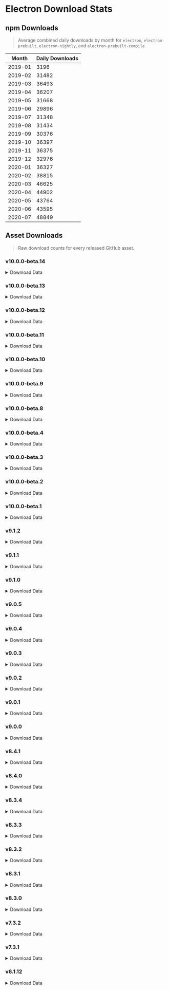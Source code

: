 # Electron Download Stats

## npm Downloads

> Average combined daily downloads by month for `electron`, `electron-prebuilt`, `electron-nightly`, and `electron-prebuilt-compile`.

Month | Daily Downloads
--- | ---
2019-01 | 3196
2019-02 | 31482
2019-03 | 36493
2019-04 | 36207
2019-05 | 31668
2019-06 | 29896
2019-07 | 31348
2019-08 | 31434
2019-09 | 30376
2019-10 | 36397
2019-11 | 36375
2019-12 | 32976
2020-01 | 36327
2020-02 | 38815
2020-03 | 46625
2020-04 | 44902
2020-05 | 43764
2020-06 | 43595
2020-07 | 48849


## Asset Downloads

> Raw download counts for every released GitHub asset.


### v10.0.0-beta.14

<details><summary>Download Data</summary>

File | Downloads
--- | ---
SHASUMS256.txt | 251
electron-v10.0.0-beta.14-linux-x64.zip | 154
electron-v10.0.0-beta.14-win32-x64.zip | 128
electron-v10.0.0-beta.14-darwin-x64.zip | 50
electron-v10.0.0-beta.14-win32-ia32.zip | 19
chromedriver-v10.0.0-beta.14-darwin-x64.zip | 18
chromedriver-v10.0.0-beta.14-linux-x64.zip | 15
chromedriver-v10.0.0-beta.14-win32-x64.zip | 15
electron-v10.0.0-beta.14-win32-x64-symbols.zip | 14
electron.d.ts | 14
chromedriver-v10.0.0-beta.14-linux-arm64.zip | 13
chromedriver-v10.0.0-beta.14-linux-armv7l.zip | 12
chromedriver-v10.0.0-beta.14-linux-ia32.zip | 12
chromedriver-v10.0.0-beta.14-mas-x64.zip | 12
chromedriver-v10.0.0-beta.14-win32-arm64.zip | 12
chromedriver-v10.0.0-beta.14-win32-ia32.zip | 12
electron-v10.0.0-beta.14-win32-ia32-symbols.zip | 12
electron-api.json | 11
electron-v10.0.0-beta.14-linux-ia32.zip | 11
electron-v10.0.0-beta.14-mas-x64.zip | 11
mksnapshot-v10.0.0-beta.14-win32-ia32.zip | 11
electron-v10.0.0-beta.14-linux-arm64.zip | 10
electron-v10.0.0-beta.14-linux-armv7l.zip | 10
electron-v10.0.0-beta.14-win32-ia32-pdb.zip | 10
electron-v10.0.0-beta.14-win32-x64-pdb.zip | 10
ffmpeg-v10.0.0-beta.14-linux-arm64.zip | 10
ffmpeg-v10.0.0-beta.14-linux-x64.zip | 10
ffmpeg-v10.0.0-beta.14-win32-x64.zip | 10
hunspell_dictionaries.zip | 10
mksnapshot-v10.0.0-beta.14-linux-x64.zip | 10
mksnapshot-v10.0.0-beta.14-win32-x64.zip | 10
electron-v10.0.0-beta.14-win32-x64-toolchain-profile.zip | 9
ffmpeg-v10.0.0-beta.14-darwin-x64.zip | 9
ffmpeg-v10.0.0-beta.14-linux-armv7l.zip | 9
ffmpeg-v10.0.0-beta.14-linux-ia32.zip | 9
ffmpeg-v10.0.0-beta.14-mas-x64.zip | 9
ffmpeg-v10.0.0-beta.14-win32-arm64.zip | 9
ffmpeg-v10.0.0-beta.14-win32-ia32.zip | 9
mksnapshot-v10.0.0-beta.14-darwin-x64.zip | 9
mksnapshot-v10.0.0-beta.14-linux-arm64-x64.zip | 9
mksnapshot-v10.0.0-beta.14-linux-armv7l-x64.zip | 9
mksnapshot-v10.0.0-beta.14-linux-ia32.zip | 9
mksnapshot-v10.0.0-beta.14-mas-x64.zip | 9
mksnapshot-v10.0.0-beta.14-win32-arm64-x64.zip | 9
electron-v10.0.0-beta.14-darwin-x64-symbols.zip | 8
electron-v10.0.0-beta.14-linux-arm64-debug.zip | 8
electron-v10.0.0-beta.14-linux-arm64-symbols.zip | 8
electron-v10.0.0-beta.14-linux-armv7l-debug.zip | 8
electron-v10.0.0-beta.14-linux-armv7l-symbols.zip | 8
electron-v10.0.0-beta.14-linux-ia32-debug.zip | 8
electron-v10.0.0-beta.14-linux-ia32-symbols.zip | 8
electron-v10.0.0-beta.14-linux-x64-symbols.zip | 8
electron-v10.0.0-beta.14-mas-x64-symbols.zip | 8
electron-v10.0.0-beta.14-win32-arm64-symbols.zip | 8
electron-v10.0.0-beta.14-win32-arm64-toolchain-profile.zip | 8
electron-v10.0.0-beta.14-win32-arm64.zip | 8
electron-v10.0.0-beta.14-win32-ia32-toolchain-profile.zip | 8
electron-v10.0.0-beta.14-darwin-x64-dsym.zip | 7
electron-v10.0.0-beta.14-linux-x64-debug.zip | 7
electron-v10.0.0-beta.14-mas-x64-dsym.zip | 6
electron-v10.0.0-beta.14-win32-arm64-pdb.zip | 6

</details>

### v10.0.0-beta.13

<details><summary>Download Data</summary>

File | Downloads
--- | ---
electron-v10.0.0-beta.13-win32-x64.zip | 54
SHASUMS256.txt | 34
electron-v10.0.0-beta.13-linux-x64.zip | 30
chromedriver-v10.0.0-beta.13-linux-arm64.zip | 26
electron-v10.0.0-beta.13-win32-ia32.zip | 25
chromedriver-v10.0.0-beta.13-win32-x64.zip | 24
chromedriver-v10.0.0-beta.13-linux-armv7l.zip | 23
electron-v10.0.0-beta.13-darwin-x64-symbols.zip | 23
electron-v10.0.0-beta.13-darwin-x64.zip | 21
chromedriver-v10.0.0-beta.13-mas-x64.zip | 17
chromedriver-v10.0.0-beta.13-win32-ia32.zip | 16
electron-v10.0.0-beta.13-darwin-x64-dsym.zip | 16
electron-v10.0.0-beta.13-linux-ia32.zip | 16
chromedriver-v10.0.0-beta.13-darwin-x64.zip | 15
chromedriver-v10.0.0-beta.13-linux-ia32.zip | 15
chromedriver-v10.0.0-beta.13-linux-x64.zip | 15
chromedriver-v10.0.0-beta.13-win32-arm64.zip | 12
electron-v10.0.0-beta.13-win32-arm64.zip | 12
electron-api.json | 11
electron-v10.0.0-beta.13-win32-ia32-symbols.zip | 11
electron-v10.0.0-beta.13-win32-x64-symbols.zip | 11
electron-v10.0.0-beta.13-linux-armv7l-debug.zip | 10
electron-v10.0.0-beta.13-mas-x64.zip | 10
electron-v10.0.0-beta.13-win32-ia32-toolchain-profile.zip | 10
mksnapshot-v10.0.0-beta.13-linux-arm64-x64.zip | 10
mksnapshot-v10.0.0-beta.13-linux-ia32.zip | 10
mksnapshot-v10.0.0-beta.13-win32-ia32.zip | 10
electron-v10.0.0-beta.13-linux-arm64-debug.zip | 9
electron-v10.0.0-beta.13-linux-arm64-symbols.zip | 9
electron-v10.0.0-beta.13-linux-arm64.zip | 9
electron-v10.0.0-beta.13-linux-armv7l-symbols.zip | 9
electron-v10.0.0-beta.13-linux-armv7l.zip | 9
electron-v10.0.0-beta.13-linux-ia32-debug.zip | 9
electron-v10.0.0-beta.13-linux-ia32-symbols.zip | 9
electron-v10.0.0-beta.13-linux-x64-symbols.zip | 9
electron-v10.0.0-beta.13-mas-x64-symbols.zip | 9
electron-v10.0.0-beta.13-win32-arm64-symbols.zip | 9
electron-v10.0.0-beta.13-win32-arm64-toolchain-profile.zip | 9
electron-v10.0.0-beta.13-win32-x64-toolchain-profile.zip | 9
electron.d.ts | 9
ffmpeg-v10.0.0-beta.13-darwin-x64.zip | 9
ffmpeg-v10.0.0-beta.13-linux-arm64.zip | 9
ffmpeg-v10.0.0-beta.13-linux-armv7l.zip | 9
ffmpeg-v10.0.0-beta.13-linux-ia32.zip | 9
ffmpeg-v10.0.0-beta.13-linux-x64.zip | 9
ffmpeg-v10.0.0-beta.13-mas-x64.zip | 9
ffmpeg-v10.0.0-beta.13-win32-arm64.zip | 9
ffmpeg-v10.0.0-beta.13-win32-ia32.zip | 9
ffmpeg-v10.0.0-beta.13-win32-x64.zip | 9
hunspell_dictionaries.zip | 9
mksnapshot-v10.0.0-beta.13-darwin-x64.zip | 9
mksnapshot-v10.0.0-beta.13-linux-armv7l-x64.zip | 9
mksnapshot-v10.0.0-beta.13-linux-x64.zip | 9
mksnapshot-v10.0.0-beta.13-mas-x64.zip | 9
mksnapshot-v10.0.0-beta.13-win32-arm64-x64.zip | 9
mksnapshot-v10.0.0-beta.13-win32-x64.zip | 9
electron-v10.0.0-beta.13-win32-ia32-pdb.zip | 8
electron-v10.0.0-beta.13-win32-x64-pdb.zip | 8
electron-v10.0.0-beta.13-win32-arm64-pdb.zip | 7
electron-v10.0.0-beta.13-linux-x64-debug.zip | 6
electron-v10.0.0-beta.13-mas-x64-dsym.zip | 6

</details>

### v10.0.0-beta.12

<details><summary>Download Data</summary>

File | Downloads
--- | ---
SHASUMS256.txt | 950
electron-v10.0.0-beta.12-linux-x64.zip | 556
electron-v10.0.0-beta.12-win32-x64.zip | 476
electron-v10.0.0-beta.12-darwin-x64.zip | 247
chromedriver-v10.0.0-beta.12-darwin-x64.zip | 63
chromedriver-v10.0.0-beta.12-win32-x64.zip | 63
electron-v10.0.0-beta.12-win32-ia32.zip | 55
chromedriver-v10.0.0-beta.12-linux-x64.zip | 51
electron-v10.0.0-beta.12-linux-ia32.zip | 28
chromedriver-v10.0.0-beta.12-linux-arm64.zip | 23
chromedriver-v10.0.0-beta.12-linux-ia32.zip | 20
chromedriver-v10.0.0-beta.12-win32-arm64.zip | 20
electron-v10.0.0-beta.12-linux-armv7l.zip | 19
chromedriver-v10.0.0-beta.12-mas-x64.zip | 18
electron-v10.0.0-beta.12-mas-x64.zip | 18
electron-api.json | 16
electron-v10.0.0-beta.12-win32-ia32-symbols.zip | 16
electron-v10.0.0-beta.12-win32-x64-symbols.zip | 16
electron-v10.0.0-beta.12-linux-arm64.zip | 15
electron-v10.0.0-beta.12-win32-x64-pdb.zip | 14
electron.d.ts | 14
chromedriver-v10.0.0-beta.12-linux-armv7l.zip | 13
ffmpeg-v10.0.0-beta.12-win32-x64.zip | 13
electron-v10.0.0-beta.12-linux-x64-symbols.zip | 12
electron-v10.0.0-beta.12-mas-x64-symbols.zip | 12
hunspell_dictionaries.zip | 12
mksnapshot-v10.0.0-beta.12-win32-x64.zip | 12
chromedriver-v10.0.0-beta.12-win32-ia32.zip | 11
electron-v10.0.0-beta.12-darwin-x64-symbols.zip | 11
electron-v10.0.0-beta.12-linux-arm64-debug.zip | 11
electron-v10.0.0-beta.12-linux-arm64-symbols.zip | 11
electron-v10.0.0-beta.12-linux-armv7l-debug.zip | 11
electron-v10.0.0-beta.12-linux-armv7l-symbols.zip | 11
electron-v10.0.0-beta.12-linux-ia32-debug.zip | 11
electron-v10.0.0-beta.12-linux-ia32-symbols.zip | 11
electron-v10.0.0-beta.12-win32-arm64.zip | 11
electron-v10.0.0-beta.12-win32-ia32-pdb.zip | 11
ffmpeg-v10.0.0-beta.12-linux-x64.zip | 11
ffmpeg-v10.0.0-beta.12-mas-x64.zip | 11
mksnapshot-v10.0.0-beta.12-linux-armv7l-x64.zip | 11
mksnapshot-v10.0.0-beta.12-linux-x64.zip | 11
mksnapshot-v10.0.0-beta.12-mas-x64.zip | 11
mksnapshot-v10.0.0-beta.12-win32-arm64-x64.zip | 11
electron-v10.0.0-beta.12-darwin-x64-dsym.zip | 10
electron-v10.0.0-beta.12-win32-arm64-symbols.zip | 10
electron-v10.0.0-beta.12-win32-arm64-toolchain-profile.zip | 10
electron-v10.0.0-beta.12-win32-ia32-toolchain-profile.zip | 10
electron-v10.0.0-beta.12-win32-x64-toolchain-profile.zip | 10
ffmpeg-v10.0.0-beta.12-darwin-x64.zip | 10
ffmpeg-v10.0.0-beta.12-linux-arm64.zip | 10
ffmpeg-v10.0.0-beta.12-linux-armv7l.zip | 10
ffmpeg-v10.0.0-beta.12-linux-ia32.zip | 10
ffmpeg-v10.0.0-beta.12-win32-arm64.zip | 10
ffmpeg-v10.0.0-beta.12-win32-ia32.zip | 10
mksnapshot-v10.0.0-beta.12-darwin-x64.zip | 10
mksnapshot-v10.0.0-beta.12-linux-arm64-x64.zip | 10
mksnapshot-v10.0.0-beta.12-linux-ia32.zip | 10
mksnapshot-v10.0.0-beta.12-win32-ia32.zip | 10
electron-v10.0.0-beta.12-linux-x64-debug.zip | 9
electron-v10.0.0-beta.12-mas-x64-dsym.zip | 9
electron-v10.0.0-beta.12-win32-arm64-pdb.zip | 8

</details>

### v10.0.0-beta.11

<details><summary>Download Data</summary>

File | Downloads
--- | ---
SHASUMS256.txt | 311
electron-v10.0.0-beta.11-linux-x64.zip | 217
electron-v10.0.0-beta.11-win32-x64.zip | 146
electron-v10.0.0-beta.11-darwin-x64.zip | 103
electron-v10.0.0-beta.11-win32-ia32.zip | 33
electron-v10.0.0-beta.11-linux-ia32.zip | 29
chromedriver-v10.0.0-beta.11-darwin-x64.zip | 24
chromedriver-v10.0.0-beta.11-linux-armv7l.zip | 19
chromedriver-v10.0.0-beta.11-win32-x64.zip | 18
chromedriver-v10.0.0-beta.11-linux-x64.zip | 17
electron-v10.0.0-beta.11-linux-arm64.zip | 17
chromedriver-v10.0.0-beta.11-linux-ia32.zip | 16
electron-v10.0.0-beta.11-darwin-x64-dsym.zip | 16
electron-v10.0.0-beta.11-darwin-x64-symbols.zip | 16
electron-v10.0.0-beta.11-linux-armv7l.zip | 16
chromedriver-v10.0.0-beta.11-win32-arm64.zip | 15
chromedriver-v10.0.0-beta.11-linux-arm64.zip | 14
chromedriver-v10.0.0-beta.11-win32-ia32.zip | 13
electron-api.json | 13
electron-v10.0.0-beta.11-win32-arm64.zip | 13
mksnapshot-v10.0.0-beta.11-win32-x64.zip | 13
chromedriver-v10.0.0-beta.11-mas-x64.zip | 12
electron-v10.0.0-beta.11-linux-arm64-symbols.zip | 12
electron.d.ts | 12
ffmpeg-v10.0.0-beta.11-linux-armv7l.zip | 12
ffmpeg-v10.0.0-beta.11-mas-x64.zip | 12
mksnapshot-v10.0.0-beta.11-linux-armv7l-x64.zip | 12
mksnapshot-v10.0.0-beta.11-win32-ia32.zip | 12
electron-v10.0.0-beta.11-linux-arm64-debug.zip | 11
electron-v10.0.0-beta.11-linux-armv7l-symbols.zip | 11
electron-v10.0.0-beta.11-linux-ia32-debug.zip | 11
electron-v10.0.0-beta.11-linux-ia32-symbols.zip | 11
electron-v10.0.0-beta.11-win32-ia32-symbols.zip | 11
electron-v10.0.0-beta.11-win32-ia32-toolchain-profile.zip | 11
electron-v10.0.0-beta.11-win32-x64-symbols.zip | 11
ffmpeg-v10.0.0-beta.11-linux-arm64.zip | 11
ffmpeg-v10.0.0-beta.11-linux-ia32.zip | 11
ffmpeg-v10.0.0-beta.11-win32-ia32.zip | 11
ffmpeg-v10.0.0-beta.11-win32-x64.zip | 11
hunspell_dictionaries.zip | 11
mksnapshot-v10.0.0-beta.11-darwin-x64.zip | 11
mksnapshot-v10.0.0-beta.11-linux-arm64-x64.zip | 11
mksnapshot-v10.0.0-beta.11-linux-ia32.zip | 11
mksnapshot-v10.0.0-beta.11-linux-x64.zip | 11
mksnapshot-v10.0.0-beta.11-mas-x64.zip | 11
mksnapshot-v10.0.0-beta.11-win32-arm64-x64.zip | 11
electron-v10.0.0-beta.11-linux-armv7l-debug.zip | 10
electron-v10.0.0-beta.11-linux-x64-symbols.zip | 10
electron-v10.0.0-beta.11-mas-x64-symbols.zip | 10
electron-v10.0.0-beta.11-mas-x64.zip | 10
electron-v10.0.0-beta.11-win32-arm64-symbols.zip | 10
electron-v10.0.0-beta.11-win32-arm64-toolchain-profile.zip | 10
electron-v10.0.0-beta.11-win32-x64-toolchain-profile.zip | 10
ffmpeg-v10.0.0-beta.11-darwin-x64.zip | 10
ffmpeg-v10.0.0-beta.11-linux-x64.zip | 10
ffmpeg-v10.0.0-beta.11-win32-arm64.zip | 10
electron-v10.0.0-beta.11-linux-x64-debug.zip | 9
electron-v10.0.0-beta.11-win32-arm64-pdb.zip | 8
electron-v10.0.0-beta.11-mas-x64-dsym.zip | 7
electron-v10.0.0-beta.11-win32-ia32-pdb.zip | 7
electron-v10.0.0-beta.11-win32-x64-pdb.zip | 7

</details>

### v10.0.0-beta.10

<details><summary>Download Data</summary>

File | Downloads
--- | ---
SHASUMS256.txt | 282
electron-v10.0.0-beta.10-linux-x64.zip | 193
electron-v10.0.0-beta.10-win32-x64.zip | 162
electron-v10.0.0-beta.10-darwin-x64.zip | 148
chromedriver-v10.0.0-beta.10-linux-x64.zip | 88
electron-v10.0.0-beta.10-linux-ia32.zip | 53
chromedriver-v10.0.0-beta.10-darwin-x64.zip | 49
electron-v10.0.0-beta.10-win32-ia32.zip | 43
chromedriver-v10.0.0-beta.10-win32-x64.zip | 39
electron-v10.0.0-beta.10-linux-arm64.zip | 30
electron-v10.0.0-beta.10-linux-armv7l.zip | 30
chromedriver-v10.0.0-beta.10-linux-ia32.zip | 27
chromedriver-v10.0.0-beta.10-linux-armv7l.zip | 23
chromedriver-v10.0.0-beta.10-linux-arm64.zip | 22
chromedriver-v10.0.0-beta.10-win32-arm64.zip | 17
electron-v10.0.0-beta.10-win32-x64-symbols.zip | 16
mksnapshot-v10.0.0-beta.10-win32-x64.zip | 16
chromedriver-v10.0.0-beta.10-win32-ia32.zip | 15
electron-v10.0.0-beta.10-linux-ia32-debug.zip | 15
ffmpeg-v10.0.0-beta.10-linux-ia32.zip | 15
electron-v10.0.0-beta.10-win32-arm64.zip | 14
electron-v10.0.0-beta.10-win32-ia32-symbols.zip | 14
hunspell_dictionaries.zip | 14
chromedriver-v10.0.0-beta.10-mas-x64.zip | 13
electron-v10.0.0-beta.10-mas-x64.zip | 13
electron-v10.0.0-beta.10-win32-x64-pdb.zip | 13
ffmpeg-v10.0.0-beta.10-win32-x64.zip | 13
electron-api.json | 12
electron-v10.0.0-beta.10-darwin-x64-symbols.zip | 12
electron-v10.0.0-beta.10-linux-x64-symbols.zip | 12
electron-v10.0.0-beta.10-mas-x64-symbols.zip | 12
electron-v10.0.0-beta.10-win32-arm64-toolchain-profile.zip | 12
electron-v10.0.0-beta.10-win32-x64-toolchain-profile.zip | 12
electron.d.ts | 12
ffmpeg-v10.0.0-beta.10-linux-x64.zip | 12
ffmpeg-v10.0.0-beta.10-win32-ia32.zip | 12
mksnapshot-v10.0.0-beta.10-linux-armv7l-x64.zip | 12
mksnapshot-v10.0.0-beta.10-linux-x64.zip | 12
mksnapshot-v10.0.0-beta.10-win32-ia32.zip | 12
electron-v10.0.0-beta.10-linux-arm64-symbols.zip | 11
electron-v10.0.0-beta.10-linux-armv7l-debug.zip | 11
electron-v10.0.0-beta.10-linux-armv7l-symbols.zip | 11
electron-v10.0.0-beta.10-linux-ia32-symbols.zip | 11
electron-v10.0.0-beta.10-linux-x64-debug.zip | 11
electron-v10.0.0-beta.10-win32-arm64-pdb.zip | 11
electron-v10.0.0-beta.10-win32-arm64-symbols.zip | 11
electron-v10.0.0-beta.10-win32-ia32-pdb.zip | 11
electron-v10.0.0-beta.10-win32-ia32-toolchain-profile.zip | 11
ffmpeg-v10.0.0-beta.10-darwin-x64.zip | 11
ffmpeg-v10.0.0-beta.10-linux-arm64.zip | 11
ffmpeg-v10.0.0-beta.10-linux-armv7l.zip | 11
ffmpeg-v10.0.0-beta.10-mas-x64.zip | 11
mksnapshot-v10.0.0-beta.10-darwin-x64.zip | 11
mksnapshot-v10.0.0-beta.10-linux-ia32.zip | 11
mksnapshot-v10.0.0-beta.10-mas-x64.zip | 11
electron-v10.0.0-beta.10-darwin-x64-dsym.zip | 10
electron-v10.0.0-beta.10-linux-arm64-debug.zip | 10
ffmpeg-v10.0.0-beta.10-win32-arm64.zip | 10
mksnapshot-v10.0.0-beta.10-linux-arm64-x64.zip | 10
mksnapshot-v10.0.0-beta.10-win32-arm64-x64.zip | 10
electron-v10.0.0-beta.10-mas-x64-dsym.zip | 9

</details>

### v10.0.0-beta.9

<details><summary>Download Data</summary>

File | Downloads
--- | ---
SHASUMS256.txt | 240
electron-v10.0.0-beta.9-linux-x64.zip | 170
electron-v10.0.0-beta.9-win32-x64.zip | 151
electron-v10.0.0-beta.9-darwin-x64.zip | 117
electron-v10.0.0-beta.9-linux-ia32.zip | 59
electron-v10.0.0-beta.9-win32-ia32.zip | 43
chromedriver-v10.0.0-beta.9-linux-x64.zip | 36
electron-v10.0.0-beta.9-linux-arm64.zip | 32
chromedriver-v10.0.0-beta.9-darwin-x64.zip | 30
electron-v10.0.0-beta.9-linux-armv7l.zip | 29
chromedriver-v10.0.0-beta.9-linux-arm64.zip | 28
chromedriver-v10.0.0-beta.9-linux-ia32.zip | 25
chromedriver-v10.0.0-beta.9-linux-armv7l.zip | 24
chromedriver-v10.0.0-beta.9-win32-x64.zip | 20
electron-v10.0.0-beta.9-linux-arm64-debug.zip | 18
hunspell_dictionaries.zip | 18
electron-api.json | 17
electron.d.ts | 17
ffmpeg-v10.0.0-beta.9-win32-x64.zip | 17
mksnapshot-v10.0.0-beta.9-linux-arm64-x64.zip | 17
electron-v10.0.0-beta.9-mas-x64.zip | 16
electron-v10.0.0-beta.9-win32-arm64.zip | 15
ffmpeg-v10.0.0-beta.9-darwin-x64.zip | 15
ffmpeg-v10.0.0-beta.9-linux-armv7l.zip | 15
chromedriver-v10.0.0-beta.9-mas-x64.zip | 14
chromedriver-v10.0.0-beta.9-win32-arm64.zip | 14
chromedriver-v10.0.0-beta.9-win32-ia32.zip | 14
electron-v10.0.0-beta.9-linux-arm64-symbols.zip | 14
electron-v10.0.0-beta.9-linux-armv7l-debug.zip | 14
electron-v10.0.0-beta.9-linux-ia32-debug.zip | 14
electron-v10.0.0-beta.9-linux-ia32-symbols.zip | 14
electron-v10.0.0-beta.9-linux-x64-debug.zip | 14
electron-v10.0.0-beta.9-linux-x64-symbols.zip | 14
electron-v10.0.0-beta.9-mas-x64-symbols.zip | 14
electron-v10.0.0-beta.9-win32-ia32-toolchain-profile.zip | 14
electron-v10.0.0-beta.9-win32-x64-toolchain-profile.zip | 14
ffmpeg-v10.0.0-beta.9-linux-ia32.zip | 14
ffmpeg-v10.0.0-beta.9-linux-x64.zip | 14
ffmpeg-v10.0.0-beta.9-win32-ia32.zip | 14
mksnapshot-v10.0.0-beta.9-win32-arm64-x64.zip | 14
mksnapshot-v10.0.0-beta.9-win32-x64.zip | 14
electron-v10.0.0-beta.9-darwin-x64-symbols.zip | 13
electron-v10.0.0-beta.9-linux-armv7l-symbols.zip | 13
electron-v10.0.0-beta.9-win32-arm64-symbols.zip | 13
electron-v10.0.0-beta.9-win32-arm64-toolchain-profile.zip | 13
electron-v10.0.0-beta.9-win32-x64-symbols.zip | 13
ffmpeg-v10.0.0-beta.9-linux-arm64.zip | 13
ffmpeg-v10.0.0-beta.9-mas-x64.zip | 13
ffmpeg-v10.0.0-beta.9-win32-arm64.zip | 13
mksnapshot-v10.0.0-beta.9-darwin-x64.zip | 13
mksnapshot-v10.0.0-beta.9-linux-armv7l-x64.zip | 13
mksnapshot-v10.0.0-beta.9-linux-x64.zip | 13
mksnapshot-v10.0.0-beta.9-mas-x64.zip | 13
mksnapshot-v10.0.0-beta.9-win32-ia32.zip | 13
electron-v10.0.0-beta.9-win32-ia32-symbols.zip | 12
electron-v10.0.0-beta.9-win32-x64-pdb.zip | 12
mksnapshot-v10.0.0-beta.9-linux-ia32.zip | 12
electron-v10.0.0-beta.9-darwin-x64-dsym.zip | 11
electron-v10.0.0-beta.9-win32-arm64-pdb.zip | 11
electron-v10.0.0-beta.9-mas-x64-dsym.zip | 10
electron-v10.0.0-beta.9-win32-ia32-pdb.zip | 10

</details>

### v10.0.0-beta.8

<details><summary>Download Data</summary>

File | Downloads
--- | ---
SHASUMS256.txt | 183
electron-v10.0.0-beta.8-linux-x64.zip | 142
electron-v10.0.0-beta.8-win32-x64.zip | 140
electron-v10.0.0-beta.8-darwin-x64.zip | 125
electron-v10.0.0-beta.8-win32-ia32.zip | 56
chromedriver-v10.0.0-beta.8-win32-x64.zip | 46
electron-v10.0.0-beta.8-linux-ia32.zip | 41
chromedriver-v10.0.0-beta.8-linux-x64.zip | 35
chromedriver-v10.0.0-beta.8-darwin-x64.zip | 27
electron-v10.0.0-beta.8-linux-arm64-symbols.zip | 21
electron-v10.0.0-beta.8-darwin-x64-dsym.zip | 19
electron-api.json | 18
electron-v10.0.0-beta.8-linux-arm64.zip | 17
electron-v10.0.0-beta.8-linux-armv7l-symbols.zip | 17
electron-v10.0.0-beta.8-win32-ia32-symbols.zip | 17
electron-v10.0.0-beta.8-win32-x64-symbols.zip | 17
electron.d.ts | 17
ffmpeg-v10.0.0-beta.8-win32-x64.zip | 17
electron-v10.0.0-beta.8-mas-x64.zip | 16
mksnapshot-v10.0.0-beta.8-win32-x64.zip | 16
chromedriver-v10.0.0-beta.8-linux-armv7l.zip | 15
electron-v10.0.0-beta.8-darwin-x64-symbols.zip | 15
electron-v10.0.0-beta.8-linux-armv7l.zip | 15
electron-v10.0.0-beta.8-win32-arm64.zip | 15
electron-v10.0.0-beta.8-win32-ia32-pdb.zip | 15
ffmpeg-v10.0.0-beta.8-linux-x64.zip | 15
hunspell_dictionaries.zip | 15
mksnapshot-v10.0.0-beta.8-linux-x64.zip | 15
chromedriver-v10.0.0-beta.8-win32-arm64.zip | 14
chromedriver-v10.0.0-beta.8-win32-ia32.zip | 14
electron-v10.0.0-beta.8-linux-arm64-debug.zip | 14
electron-v10.0.0-beta.8-linux-ia32-debug.zip | 14
electron-v10.0.0-beta.8-mas-x64-symbols.zip | 14
electron-v10.0.0-beta.8-win32-x64-pdb.zip | 14
chromedriver-v10.0.0-beta.8-mas-x64.zip | 13
electron-v10.0.0-beta.8-linux-armv7l-debug.zip | 13
electron-v10.0.0-beta.8-linux-ia32-symbols.zip | 13
electron-v10.0.0-beta.8-linux-x64-symbols.zip | 13
electron-v10.0.0-beta.8-win32-arm64-symbols.zip | 13
electron-v10.0.0-beta.8-win32-arm64-toolchain-profile.zip | 13
ffmpeg-v10.0.0-beta.8-darwin-x64.zip | 13
ffmpeg-v10.0.0-beta.8-linux-ia32.zip | 13
ffmpeg-v10.0.0-beta.8-mas-x64.zip | 13
mksnapshot-v10.0.0-beta.8-linux-arm64-x64.zip | 13
chromedriver-v10.0.0-beta.8-linux-arm64.zip | 12
chromedriver-v10.0.0-beta.8-linux-ia32.zip | 12
electron-v10.0.0-beta.8-win32-ia32-toolchain-profile.zip | 12
electron-v10.0.0-beta.8-win32-x64-toolchain-profile.zip | 12
ffmpeg-v10.0.0-beta.8-linux-arm64.zip | 12
ffmpeg-v10.0.0-beta.8-linux-armv7l.zip | 12
ffmpeg-v10.0.0-beta.8-win32-arm64.zip | 12
ffmpeg-v10.0.0-beta.8-win32-ia32.zip | 12
mksnapshot-v10.0.0-beta.8-darwin-x64.zip | 12
mksnapshot-v10.0.0-beta.8-linux-armv7l-x64.zip | 12
mksnapshot-v10.0.0-beta.8-linux-ia32.zip | 12
mksnapshot-v10.0.0-beta.8-mas-x64.zip | 12
mksnapshot-v10.0.0-beta.8-win32-arm64-x64.zip | 12
mksnapshot-v10.0.0-beta.8-win32-ia32.zip | 12
electron-v10.0.0-beta.8-linux-x64-debug.zip | 10
electron-v10.0.0-beta.8-mas-x64-dsym.zip | 10
electron-v10.0.0-beta.8-win32-arm64-pdb.zip | 10

</details>

### v10.0.0-beta.4

<details><summary>Download Data</summary>

File | Downloads
--- | ---
SHASUMS256.txt | 576
electron-v10.0.0-beta.4-linux-x64.zip | 402
electron-v10.0.0-beta.4-win32-x64.zip | 295
electron-v10.0.0-beta.4-darwin-x64.zip | 279
electron-v10.0.0-beta.4-win32-ia32.zip | 75
electron-v10.0.0-beta.4-linux-ia32.zip | 58
chromedriver-v10.0.0-beta.4-win32-x64.zip | 53
chromedriver-v10.0.0-beta.4-linux-x64.zip | 45
chromedriver-v10.0.0-beta.4-darwin-x64.zip | 30
chromedriver-v10.0.0-beta.4-linux-arm64.zip | 18
chromedriver-v10.0.0-beta.4-win32-ia32.zip | 18
electron-api.json | 18
mksnapshot-v10.0.0-beta.4-win32-x64.zip | 18
electron-v10.0.0-beta.4-linux-armv7l.zip | 17
chromedriver-v10.0.0-beta.4-linux-ia32.zip | 16
chromedriver-v10.0.0-beta.4-win32-arm64.zip | 16
electron-v10.0.0-beta.4-win32-x64-symbols.zip | 16
chromedriver-v10.0.0-beta.4-linux-armv7l.zip | 15
chromedriver-v10.0.0-beta.4-mas-x64.zip | 15
electron-v10.0.0-beta.4-darwin-x64-dsym.zip | 15
electron-v10.0.0-beta.4-linux-arm64.zip | 15
electron-v10.0.0-beta.4-linux-ia32-symbols.zip | 15
electron-v10.0.0-beta.4-linux-x64-symbols.zip | 15
electron-v10.0.0-beta.4-mas-x64.zip | 15
electron-v10.0.0-beta.4-win32-arm64.zip | 15
electron-v10.0.0-beta.4-win32-ia32-symbols.zip | 15
electron-v10.0.0-beta.4-win32-ia32-toolchain-profile.zip | 15
electron.d.ts | 15
ffmpeg-v10.0.0-beta.4-win32-x64.zip | 15
electron-v10.0.0-beta.4-darwin-x64-symbols.zip | 14
electron-v10.0.0-beta.4-linux-arm64-debug.zip | 14
electron-v10.0.0-beta.4-linux-arm64-symbols.zip | 14
electron-v10.0.0-beta.4-linux-armv7l-debug.zip | 14
electron-v10.0.0-beta.4-linux-armv7l-symbols.zip | 14
electron-v10.0.0-beta.4-linux-ia32-debug.zip | 14
electron-v10.0.0-beta.4-mas-x64-symbols.zip | 14
electron-v10.0.0-beta.4-win32-x64-toolchain-profile.zip | 14
ffmpeg-v10.0.0-beta.4-mas-x64.zip | 14
ffmpeg-v10.0.0-beta.4-win32-ia32.zip | 14
hunspell_dictionaries.zip | 14
mksnapshot-v10.0.0-beta.4-win32-ia32.zip | 14
electron-v10.0.0-beta.4-win32-arm64-symbols.zip | 13
electron-v10.0.0-beta.4-win32-arm64-toolchain-profile.zip | 13
ffmpeg-v10.0.0-beta.4-darwin-x64.zip | 13
ffmpeg-v10.0.0-beta.4-linux-arm64.zip | 13
ffmpeg-v10.0.0-beta.4-linux-armv7l.zip | 13
ffmpeg-v10.0.0-beta.4-linux-ia32.zip | 13
ffmpeg-v10.0.0-beta.4-linux-x64.zip | 13
ffmpeg-v10.0.0-beta.4-win32-arm64.zip | 13
mksnapshot-v10.0.0-beta.4-darwin-x64.zip | 13
mksnapshot-v10.0.0-beta.4-linux-arm64-x64.zip | 13
mksnapshot-v10.0.0-beta.4-linux-armv7l-x64.zip | 13
mksnapshot-v10.0.0-beta.4-linux-ia32.zip | 13
mksnapshot-v10.0.0-beta.4-linux-x64.zip | 13
mksnapshot-v10.0.0-beta.4-mas-x64.zip | 13
mksnapshot-v10.0.0-beta.4-win32-arm64-x64.zip | 13
electron-v10.0.0-beta.4-win32-ia32-pdb.zip | 12
electron-v10.0.0-beta.4-win32-x64-pdb.zip | 12
electron-v10.0.0-beta.4-linux-x64-debug.zip | 11
electron-v10.0.0-beta.4-mas-x64-dsym.zip | 11
electron-v10.0.0-beta.4-win32-arm64-pdb.zip | 10

</details>

### v10.0.0-beta.3

<details><summary>Download Data</summary>

File | Downloads
--- | ---
SHASUMS256.txt | 239
electron-v10.0.0-beta.3-linux-x64.zip | 143
electron-v10.0.0-beta.3-win32-x64.zip | 104
electron-v10.0.0-beta.3-darwin-x64.zip | 102
chromedriver-v10.0.0-beta.3-darwin-x64.zip | 32
electron-v10.0.0-beta.3-win32-ia32.zip | 29
chromedriver-v10.0.0-beta.3-linux-x64.zip | 28
chromedriver-v10.0.0-beta.3-win32-x64.zip | 27
electron-v10.0.0-beta.3-linux-armv7l.zip | 20
electron-api.json | 19
electron-v10.0.0-beta.3-linux-ia32.zip | 19
electron-v10.0.0-beta.3-mas-x64.zip | 17
electron-v10.0.0-beta.3-win32-arm64.zip | 17
ffmpeg-v10.0.0-beta.3-darwin-x64.zip | 17
electron-v10.0.0-beta.3-darwin-x64-symbols.zip | 16
electron-v10.0.0-beta.3-win32-ia32-symbols.zip | 16
electron-v10.0.0-beta.3-win32-x64-symbols.zip | 16
ffmpeg-v10.0.0-beta.3-linux-x64.zip | 16
ffmpeg-v10.0.0-beta.3-win32-x64.zip | 16
chromedriver-v10.0.0-beta.3-linux-armv7l.zip | 15
chromedriver-v10.0.0-beta.3-linux-ia32.zip | 15
chromedriver-v10.0.0-beta.3-mas-x64.zip | 15
chromedriver-v10.0.0-beta.3-win32-arm64.zip | 15
chromedriver-v10.0.0-beta.3-win32-ia32.zip | 15
electron-v10.0.0-beta.3-linux-ia32-symbols.zip | 15
electron-v10.0.0-beta.3-win32-ia32-toolchain-profile.zip | 15
electron.d.ts | 15
ffmpeg-v10.0.0-beta.3-mas-x64.zip | 15
ffmpeg-v10.0.0-beta.3-win32-arm64.zip | 15
hunspell_dictionaries.zip | 15
mksnapshot-v10.0.0-beta.3-darwin-x64.zip | 15
mksnapshot-v10.0.0-beta.3-linux-x64.zip | 15
mksnapshot-v10.0.0-beta.3-mas-x64.zip | 15
mksnapshot-v10.0.0-beta.3-win32-x64.zip | 15
chromedriver-v10.0.0-beta.3-linux-arm64.zip | 14
electron-v10.0.0-beta.3-linux-arm64-debug.zip | 14
electron-v10.0.0-beta.3-linux-arm64-symbols.zip | 14
electron-v10.0.0-beta.3-linux-arm64.zip | 14
electron-v10.0.0-beta.3-linux-armv7l-debug.zip | 14
electron-v10.0.0-beta.3-linux-armv7l-symbols.zip | 14
electron-v10.0.0-beta.3-linux-ia32-debug.zip | 14
electron-v10.0.0-beta.3-linux-x64-symbols.zip | 14
electron-v10.0.0-beta.3-mas-x64-symbols.zip | 14
electron-v10.0.0-beta.3-win32-arm64-symbols.zip | 14
electron-v10.0.0-beta.3-win32-arm64-toolchain-profile.zip | 14
electron-v10.0.0-beta.3-win32-x64-pdb.zip | 14
electron-v10.0.0-beta.3-win32-x64-toolchain-profile.zip | 14
ffmpeg-v10.0.0-beta.3-linux-arm64.zip | 14
ffmpeg-v10.0.0-beta.3-linux-armv7l.zip | 14
ffmpeg-v10.0.0-beta.3-linux-ia32.zip | 14
ffmpeg-v10.0.0-beta.3-win32-ia32.zip | 14
mksnapshot-v10.0.0-beta.3-linux-arm64-x64.zip | 14
mksnapshot-v10.0.0-beta.3-linux-armv7l-x64.zip | 14
mksnapshot-v10.0.0-beta.3-linux-ia32.zip | 14
mksnapshot-v10.0.0-beta.3-win32-arm64-x64.zip | 14
mksnapshot-v10.0.0-beta.3-win32-ia32.zip | 14
electron-v10.0.0-beta.3-win32-ia32-pdb.zip | 13
electron-v10.0.0-beta.3-darwin-x64-dsym.zip | 12
electron-v10.0.0-beta.3-win32-arm64-pdb.zip | 12
electron-v10.0.0-beta.3-linux-x64-debug.zip | 11
electron-v10.0.0-beta.3-mas-x64-dsym.zip | 11

</details>

### v10.0.0-beta.2

<details><summary>Download Data</summary>

File | Downloads
--- | ---
SHASUMS256.txt | 752
electron-v10.0.0-beta.2-linux-x64.zip | 519
electron-v10.0.0-beta.2-win32-x64.zip | 305
electron-v10.0.0-beta.2-darwin-x64.zip | 273
chromedriver-v10.0.0-beta.2-linux-x64.zip | 95
chromedriver-v10.0.0-beta.2-win32-x64.zip | 61
electron-v10.0.0-beta.2-linux-armv7l.zip | 61
electron-v10.0.0-beta.2-linux-arm64.zip | 55
electron-v10.0.0-beta.2-linux-ia32.zip | 55
chromedriver-v10.0.0-beta.2-linux-ia32.zip | 37
chromedriver-v10.0.0-beta.2-linux-arm64.zip | 35
chromedriver-v10.0.0-beta.2-linux-armv7l.zip | 35
electron-v10.0.0-beta.2-win32-ia32.zip | 28
chromedriver-v10.0.0-beta.2-darwin-x64.zip | 20
electron-v10.0.0-beta.2-win32-arm64.zip | 18
electron-v10.0.0-beta.2-mas-x64.zip | 17
electron-v10.0.0-beta.2-win32-x64-symbols.zip | 17
chromedriver-v10.0.0-beta.2-win32-arm64.zip | 16
electron-api.json | 16
electron-v10.0.0-beta.2-linux-arm64-debug.zip | 15
electron-v10.0.0-beta.2-linux-x64-symbols.zip | 15
electron-v10.0.0-beta.2-win32-ia32-symbols.zip | 15
electron.d.ts | 15
electron-v10.0.0-beta.2-linux-armv7l-debug.zip | 14
electron-v10.0.0-beta.2-linux-armv7l-symbols.zip | 14
ffmpeg-v10.0.0-beta.2-linux-armv7l.zip | 14
mksnapshot-v10.0.0-beta.2-linux-armv7l-x64.zip | 14
chromedriver-v10.0.0-beta.2-mas-x64.zip | 13
chromedriver-v10.0.0-beta.2-win32-ia32.zip | 13
electron-v10.0.0-beta.2-darwin-x64-symbols.zip | 13
electron-v10.0.0-beta.2-linux-arm64-symbols.zip | 13
electron-v10.0.0-beta.2-linux-ia32-debug.zip | 13
electron-v10.0.0-beta.2-linux-ia32-symbols.zip | 13
electron-v10.0.0-beta.2-mas-x64-symbols.zip | 13
electron-v10.0.0-beta.2-win32-arm64-symbols.zip | 13
electron-v10.0.0-beta.2-win32-arm64-toolchain-profile.zip | 13
electron-v10.0.0-beta.2-win32-ia32-toolchain-profile.zip | 13
electron-v10.0.0-beta.2-win32-x64-toolchain-profile.zip | 13
ffmpeg-v10.0.0-beta.2-darwin-x64.zip | 13
ffmpeg-v10.0.0-beta.2-linux-arm64.zip | 13
ffmpeg-v10.0.0-beta.2-linux-ia32.zip | 13
ffmpeg-v10.0.0-beta.2-linux-x64.zip | 13
ffmpeg-v10.0.0-beta.2-mas-x64.zip | 13
ffmpeg-v10.0.0-beta.2-win32-arm64.zip | 13
ffmpeg-v10.0.0-beta.2-win32-ia32.zip | 13
ffmpeg-v10.0.0-beta.2-win32-x64.zip | 13
hunspell_dictionaries.zip | 13
mksnapshot-v10.0.0-beta.2-darwin-x64.zip | 13
mksnapshot-v10.0.0-beta.2-linux-arm64-x64.zip | 13
mksnapshot-v10.0.0-beta.2-linux-ia32.zip | 13
mksnapshot-v10.0.0-beta.2-linux-x64.zip | 13
mksnapshot-v10.0.0-beta.2-mas-x64.zip | 13
mksnapshot-v10.0.0-beta.2-win32-arm64-x64.zip | 13
mksnapshot-v10.0.0-beta.2-win32-ia32.zip | 13
mksnapshot-v10.0.0-beta.2-win32-x64.zip | 13
electron-v10.0.0-beta.2-darwin-x64-dsym.zip | 12
electron-v10.0.0-beta.2-linux-x64-debug.zip | 11
electron-v10.0.0-beta.2-mas-x64-dsym.zip | 10
electron-v10.0.0-beta.2-win32-arm64-pdb.zip | 10
electron-v10.0.0-beta.2-win32-ia32-pdb.zip | 10
electron-v10.0.0-beta.2-win32-x64-pdb.zip | 10

</details>

### v10.0.0-beta.1

<details><summary>Download Data</summary>

File | Downloads
--- | ---
SHASUMS256.txt | 739
electron-v10.0.0-beta.1-linux-x64.zip | 546
electron-v10.0.0-beta.1-win32-x64.zip | 544
electron-v10.0.0-beta.1-darwin-x64.zip | 399
chromedriver-v10.0.0-beta.1-darwin-x64.zip | 178
chromedriver-v10.0.0-beta.1-win32-x64.zip | 157
chromedriver-v10.0.0-beta.1-linux-x64.zip | 152
electron-v10.0.0-beta.1-win32-ia32.zip | 143
mksnapshot-v10.0.0-beta.1-darwin-x64.zip | 139
electron-v10.0.0-beta.1-linux-ia32.zip | 138
chromedriver-v10.0.0-beta.1-linux-arm64.zip | 133
electron-v10.0.0-beta.1-darwin-x64-dsym.zip | 133
chromedriver-v10.0.0-beta.1-win32-arm64.zip | 130
electron-v10.0.0-beta.1-darwin-x64-symbols.zip | 127
chromedriver-v10.0.0-beta.1-win32-ia32.zip | 124
ffmpeg-v10.0.0-beta.1-win32-x64.zip | 124
chromedriver-v10.0.0-beta.1-linux-armv7l.zip | 121
electron-v10.0.0-beta.1-win32-arm64.zip | 120
mksnapshot-v10.0.0-beta.1-win32-x64.zip | 120
chromedriver-v10.0.0-beta.1-linux-ia32.zip | 119
chromedriver-v10.0.0-beta.1-mas-x64.zip | 119
hunspell_dictionaries.zip | 119
electron-v10.0.0-beta.1-linux-arm64.zip | 118
electron-v10.0.0-beta.1-mas-x64.zip | 118
ffmpeg-v10.0.0-beta.1-win32-ia32.zip | 118
electron-v10.0.0-beta.1-linux-arm64-symbols.zip | 117
electron-v10.0.0-beta.1-linux-armv7l.zip | 117
electron-v10.0.0-beta.1-win32-arm64-pdb.zip | 117
electron-v10.0.0-beta.1-win32-x64-toolchain-profile.zip | 117
mksnapshot-v10.0.0-beta.1-linux-armv7l-x64.zip | 117
mksnapshot-v10.0.0-beta.1-linux-ia32.zip | 117
electron-v10.0.0-beta.1-linux-arm64-debug.zip | 116
electron-v10.0.0-beta.1-linux-armv7l-symbols.zip | 116
electron-v10.0.0-beta.1-linux-ia32-symbols.zip | 116
electron-v10.0.0-beta.1-win32-arm64-toolchain-profile.zip | 116
electron-v10.0.0-beta.1-win32-ia32-symbols.zip | 116
ffmpeg-v10.0.0-beta.1-linux-x64.zip | 116
mksnapshot-v10.0.0-beta.1-linux-x64.zip | 116
mksnapshot-v10.0.0-beta.1-mas-x64.zip | 116
mksnapshot-v10.0.0-beta.1-win32-arm64-x64.zip | 116
mksnapshot-v10.0.0-beta.1-win32-ia32.zip | 116
electron-v10.0.0-beta.1-linux-armv7l-debug.zip | 115
electron-v10.0.0-beta.1-linux-ia32-debug.zip | 115
electron-v10.0.0-beta.1-linux-x64-symbols.zip | 115
electron-v10.0.0-beta.1-mas-x64-symbols.zip | 115
electron-v10.0.0-beta.1-win32-ia32-toolchain-profile.zip | 115
electron-v10.0.0-beta.1-win32-x64-symbols.zip | 115
ffmpeg-v10.0.0-beta.1-darwin-x64.zip | 115
mksnapshot-v10.0.0-beta.1-linux-arm64-x64.zip | 115
electron-v10.0.0-beta.1-win32-arm64-symbols.zip | 114
ffmpeg-v10.0.0-beta.1-linux-ia32.zip | 114
ffmpeg-v10.0.0-beta.1-mas-x64.zip | 114
ffmpeg-v10.0.0-beta.1-win32-arm64.zip | 114
electron-v10.0.0-beta.1-linux-x64-debug.zip | 113
electron-v10.0.0-beta.1-mas-x64-dsym.zip | 113
ffmpeg-v10.0.0-beta.1-linux-arm64.zip | 113
ffmpeg-v10.0.0-beta.1-linux-armv7l.zip | 113
electron-v10.0.0-beta.1-win32-x64-pdb.zip | 112
electron-v10.0.0-beta.1-win32-ia32-pdb.zip | 111
electron.d.ts | 87
electron-api.json | 26

</details>

### v9.1.2

<details><summary>Download Data</summary>

File | Downloads
--- | ---
SHASUMS256.txt | 2065
electron-v9.1.2-win32-x64.zip | 1483
electron-v9.1.2-linux-x64.zip | 1219
electron-v9.1.2-darwin-x64.zip | 981
electron-v9.1.2-win32-ia32.zip | 171
electron-v9.1.2-linux-armv7l.zip | 58
chromedriver-v9.1.2-win32-x64.zip | 32
electron-v9.1.2-linux-arm64.zip | 30
electron-v9.1.2-linux-ia32.zip | 27
electron-v9.1.2-mas-x64.zip | 26
chromedriver-v9.1.2-darwin-x64.zip | 22
electron-v9.1.2-win32-arm64.zip | 19
chromedriver-v9.1.2-linux-x64.zip | 18
electron-api.json | 16
ffmpeg-v9.1.2-linux-x64.zip | 14
electron-v9.1.2-win32-ia32-symbols.zip | 13
electron-v9.1.2-win32-x64-symbols.zip | 13
chromedriver-v9.1.2-linux-armv7l.zip | 12
chromedriver-v9.1.2-mas-x64.zip | 12
chromedriver-v9.1.2-win32-ia32.zip | 12
electron-v9.1.2-darwin-x64-symbols.zip | 12
electron-v9.1.2-linux-ia32-debug.zip | 12
electron-v9.1.2-linux-ia32-symbols.zip | 12
ffmpeg-v9.1.2-win32-x64.zip | 12
chromedriver-v9.1.2-win32-arm64.zip | 11
electron-v9.1.2-linux-arm64-debug.zip | 11
electron.d.ts | 11
chromedriver-v9.1.2-linux-arm64.zip | 10
chromedriver-v9.1.2-linux-ia32.zip | 10
electron-v9.1.2-linux-arm64-symbols.zip | 10
electron-v9.1.2-linux-armv7l-debug.zip | 10
electron-v9.1.2-linux-armv7l-symbols.zip | 10
electron-v9.1.2-linux-x64-symbols.zip | 10
electron-v9.1.2-win32-x64-pdb.zip | 10
electron-v9.1.2-darwin-x64-dsym.zip | 9
electron-v9.1.2-linux-x64-debug.zip | 9
electron-v9.1.2-win32-ia32-pdb.zip | 9
electron-v9.1.2-win32-ia32-toolchain-profile.zip | 9
electron-v9.1.2-win32-x64-toolchain-profile.zip | 9
ffmpeg-v9.1.2-darwin-x64.zip | 9
ffmpeg-v9.1.2-win32-ia32.zip | 9
hunspell_dictionaries.zip | 9
mksnapshot-v9.1.2-win32-arm64-x64.zip | 9
mksnapshot-v9.1.2-win32-ia32.zip | 9
electron-v9.1.2-mas-x64-symbols.zip | 8
electron-v9.1.2-win32-arm64-symbols.zip | 8
electron-v9.1.2-win32-arm64-toolchain-profile.zip | 8
ffmpeg-v9.1.2-linux-arm64.zip | 8
ffmpeg-v9.1.2-linux-armv7l.zip | 8
ffmpeg-v9.1.2-linux-ia32.zip | 8
ffmpeg-v9.1.2-mas-x64.zip | 8
ffmpeg-v9.1.2-win32-arm64.zip | 8
mksnapshot-v9.1.2-darwin-x64.zip | 8
mksnapshot-v9.1.2-linux-arm64-x64.zip | 8
mksnapshot-v9.1.2-linux-armv7l-x64.zip | 8
mksnapshot-v9.1.2-linux-ia32.zip | 8
mksnapshot-v9.1.2-linux-x64.zip | 8
mksnapshot-v9.1.2-mas-x64.zip | 8
mksnapshot-v9.1.2-win32-x64.zip | 8
electron-v9.1.2-mas-x64-dsym.zip | 5
electron-v9.1.2-win32-arm64-pdb.zip | 5

</details>

### v9.1.1

<details><summary>Download Data</summary>

File | Downloads
--- | ---
SHASUMS256.txt | 20760
electron-v9.1.1-win32-x64.zip | 14774
electron-v9.1.1-linux-x64.zip | 13037
electron-v9.1.1-darwin-x64.zip | 10285
electron-v9.1.1-win32-ia32.zip | 1774
electron-v9.1.1-linux-armv7l.zip | 515
electron-v9.1.1-linux-arm64.zip | 343
electron-v9.1.1-mas-x64.zip | 340
electron-v9.1.1-linux-ia32.zip | 270
electron-v9.1.1-win32-arm64.zip | 202
ffmpeg-v9.1.1-linux-x64.zip | 167
chromedriver-v9.1.1-win32-x64.zip | 102
chromedriver-v9.1.1-darwin-x64.zip | 88
ffmpeg-v9.1.1-win32-x64.zip | 72
electron-api.json | 70
electron-v9.1.1-darwin-x64-dsym.zip | 59
chromedriver-v9.1.1-linux-x64.zip | 44
electron-v9.1.1-win32-x64-symbols.zip | 39
chromedriver-v9.1.1-linux-ia32.zip | 38
chromedriver-v9.1.1-win32-ia32.zip | 35
electron-v9.1.1-darwin-x64-symbols.zip | 34
electron-v9.1.1-linux-x64-symbols.zip | 33
electron-v9.1.1-win32-ia32-symbols.zip | 33
chromedriver-v9.1.1-linux-arm64.zip | 32
mksnapshot-v9.1.1-win32-x64.zip | 32
electron-v9.1.1-linux-armv7l-symbols.zip | 31
ffmpeg-v9.1.1-darwin-x64.zip | 31
electron.d.ts | 30
chromedriver-v9.1.1-linux-armv7l.zip | 27
electron-v9.1.1-linux-ia32-symbols.zip | 26
chromedriver-v9.1.1-win32-arm64.zip | 24
chromedriver-v9.1.1-mas-x64.zip | 22
electron-v9.1.1-linux-arm64-symbols.zip | 22
electron-v9.1.1-mas-x64-symbols.zip | 22
electron-v9.1.1-linux-arm64-debug.zip | 21
ffmpeg-v9.1.1-mas-x64.zip | 21
ffmpeg-v9.1.1-win32-ia32.zip | 21
electron-v9.1.1-win32-x64-toolchain-profile.zip | 20
mksnapshot-v9.1.1-linux-x64.zip | 20
electron-v9.1.1-linux-x64-debug.zip | 19
electron-v9.1.1-win32-ia32-pdb.zip | 19
electron-v9.1.1-win32-x64-pdb.zip | 19
ffmpeg-v9.1.1-linux-arm64.zip | 19
mksnapshot-v9.1.1-win32-arm64-x64.zip | 19
mksnapshot-v9.1.1-darwin-x64.zip | 18
mksnapshot-v9.1.1-mas-x64.zip | 18
mksnapshot-v9.1.1-win32-ia32.zip | 18
electron-v9.1.1-linux-armv7l-debug.zip | 17
electron-v9.1.1-win32-arm64-toolchain-profile.zip | 17
ffmpeg-v9.1.1-linux-armv7l.zip | 17
ffmpeg-v9.1.1-linux-ia32.zip | 17
hunspell_dictionaries.zip | 17
mksnapshot-v9.1.1-linux-ia32.zip | 17
mksnapshot-v9.1.1-linux-arm64-x64.zip | 16
electron-v9.1.1-win32-ia32-toolchain-profile.zip | 15
ffmpeg-v9.1.1-win32-arm64.zip | 15
mksnapshot-v9.1.1-linux-armv7l-x64.zip | 15
electron-v9.1.1-linux-ia32-debug.zip | 14
electron-v9.1.1-win32-arm64-symbols.zip | 14
electron-v9.1.1-mas-x64-dsym.zip | 13
electron-v9.1.1-win32-arm64-pdb.zip | 11

</details>

### v9.1.0

<details><summary>Download Data</summary>

File | Downloads
--- | ---
SHASUMS256.txt | 48377
electron-v9.1.0-linux-x64.zip | 35582
electron-v9.1.0-win32-x64.zip | 32424
electron-v9.1.0-darwin-x64.zip | 24134
electron-v9.1.0-win32-ia32.zip | 4122
ffmpeg-v9.1.0-linux-x64.zip | 1398
electron-v9.1.0-linux-armv7l.zip | 1349
electron-v9.1.0-mas-x64.zip | 1247
ffmpeg-v9.1.0-win32-x64.zip | 1055
ffmpeg-v9.1.0-darwin-x64.zip | 1013
electron-v9.1.0-linux-arm64.zip | 917
chromedriver-v9.1.0-linux-x64.zip | 899
electron-v9.1.0-linux-ia32.zip | 865
electron-v9.1.0-win32-arm64.zip | 527
chromedriver-v9.1.0-win32-x64.zip | 133
electron-api.json | 101
chromedriver-v9.1.0-darwin-x64.zip | 80
electron-v9.1.0-win32-x64-symbols.zip | 51
electron-v9.1.0-win32-ia32-symbols.zip | 49
ffmpeg-v9.1.0-linux-arm64.zip | 48
chromedriver-v9.1.0-linux-arm64.zip | 47
chromedriver-v9.1.0-linux-ia32.zip | 46
chromedriver-v9.1.0-linux-armv7l.zip | 42
electron-v9.1.0-win32-x64-pdb.zip | 42
electron-v9.1.0-darwin-x64-dsym.zip | 41
mksnapshot-v9.1.0-win32-x64.zip | 38
electron-v9.1.0-linux-x64-symbols.zip | 35
electron-v9.1.0-darwin-x64-symbols.zip | 34
chromedriver-v9.1.0-mas-x64.zip | 32
chromedriver-v9.1.0-win32-ia32.zip | 28
electron.d.ts | 28
chromedriver-v9.1.0-win32-arm64.zip | 27
ffmpeg-v9.1.0-win32-ia32.zip | 27
electron-v9.1.0-linux-ia32-symbols.zip | 26
ffmpeg-v9.1.0-win32-arm64.zip | 25
electron-v9.1.0-linux-armv7l-symbols.zip | 24
electron-v9.1.0-mas-x64-symbols.zip | 24
hunspell_dictionaries.zip | 24
mksnapshot-v9.1.0-darwin-x64.zip | 24
electron-v9.1.0-win32-x64-toolchain-profile.zip | 23
mksnapshot-v9.1.0-linux-x64.zip | 21
mksnapshot-v9.1.0-win32-ia32.zip | 20
electron-v9.1.0-linux-arm64-symbols.zip | 18
electron-v9.1.0-win32-ia32-pdb.zip | 18
ffmpeg-v9.1.0-linux-armv7l.zip | 16
mksnapshot-v9.1.0-linux-arm64-x64.zip | 16
mksnapshot-v9.1.0-win32-arm64-x64.zip | 16
electron-v9.1.0-linux-arm64-debug.zip | 15
electron-v9.1.0-linux-armv7l-debug.zip | 15
electron-v9.1.0-linux-ia32-debug.zip | 15
electron-v9.1.0-mas-x64-dsym.zip | 15
electron-v9.1.0-win32-ia32-toolchain-profile.zip | 15
ffmpeg-v9.1.0-linux-ia32.zip | 15
electron-v9.1.0-win32-arm64-toolchain-profile.zip | 14
ffmpeg-v9.1.0-mas-x64.zip | 14
electron-v9.1.0-win32-arm64-pdb.zip | 13
electron-v9.1.0-win32-arm64-symbols.zip | 13
mksnapshot-v9.1.0-linux-armv7l-x64.zip | 13
mksnapshot-v9.1.0-linux-ia32.zip | 13
mksnapshot-v9.1.0-mas-x64.zip | 13
electron-v9.1.0-linux-x64-debug.zip | 11

</details>

### v9.0.5

<details><summary>Download Data</summary>

File | Downloads
--- | ---
SHASUMS256.txt | 53093
electron-v9.0.5-linux-x64.zip | 40197
electron-v9.0.5-win32-x64.zip | 31074
electron-v9.0.5-darwin-x64.zip | 20999
electron-v9.0.5-win32-ia32.zip | 4470
electron-v9.0.5-linux-armv7l.zip | 1157
electron-v9.0.5-linux-ia32.zip | 844
electron-v9.0.5-linux-arm64.zip | 770
electron-v9.0.5-mas-x64.zip | 716
electron-v9.0.5-win32-arm64.zip | 561
ffmpeg-v9.0.5-win32-x64.zip | 542
ffmpeg-v9.0.5-linux-x64.zip | 520
ffmpeg-v9.0.5-darwin-x64.zip | 512
chromedriver-v9.0.5-darwin-x64.zip | 364
chromedriver-v9.0.5-win32-x64.zip | 182
chromedriver-v9.0.5-linux-x64.zip | 166
electron-api.json | 116
hunspell_dictionaries.zip | 70
electron-v9.0.5-win32-x64-symbols.zip | 53
mksnapshot-v9.0.5-win32-x64.zip | 45
electron-v9.0.5-linux-x64-symbols.zip | 43
electron.d.ts | 42
chromedriver-v9.0.5-win32-ia32.zip | 39
electron-v9.0.5-darwin-x64-dsym.zip | 39
electron-v9.0.5-win32-ia32-symbols.zip | 39
ffmpeg-v9.0.5-win32-ia32.zip | 39
electron-v9.0.5-win32-x64-pdb.zip | 35
ffmpeg-v9.0.5-win32-arm64.zip | 34
electron-v9.0.5-darwin-x64-symbols.zip | 31
electron-v9.0.5-mas-x64-symbols.zip | 29
electron-v9.0.5-win32-x64-toolchain-profile.zip | 29
chromedriver-v9.0.5-win32-arm64.zip | 27
electron-v9.0.5-linux-armv7l-symbols.zip | 26
electron-v9.0.5-linux-ia32-symbols.zip | 26
mksnapshot-v9.0.5-linux-x64.zip | 26
chromedriver-v9.0.5-linux-arm64.zip | 25
chromedriver-v9.0.5-linux-ia32.zip | 24
chromedriver-v9.0.5-mas-x64.zip | 23
mksnapshot-v9.0.5-win32-ia32.zip | 23
electron-v9.0.5-linux-arm64-symbols.zip | 21
chromedriver-v9.0.5-linux-armv7l.zip | 20
electron-v9.0.5-win32-ia32-pdb.zip | 20
mksnapshot-v9.0.5-win32-arm64-x64.zip | 20
electron-v9.0.5-linux-arm64-debug.zip | 19
ffmpeg-v9.0.5-linux-armv7l.zip | 19
electron-v9.0.5-win32-arm64-symbols.zip | 18
electron-v9.0.5-win32-arm64-toolchain-profile.zip | 18
electron-v9.0.5-win32-ia32-toolchain-profile.zip | 18
mksnapshot-v9.0.5-darwin-x64.zip | 18
electron-v9.0.5-linux-x64-debug.zip | 17
electron-v9.0.5-win32-arm64-pdb.zip | 17
mksnapshot-v9.0.5-linux-armv7l-x64.zip | 17
electron-v9.0.5-linux-armv7l-debug.zip | 16
electron-v9.0.5-linux-ia32-debug.zip | 16
electron-v9.0.5-mas-x64-dsym.zip | 16
ffmpeg-v9.0.5-linux-arm64.zip | 16
ffmpeg-v9.0.5-linux-ia32.zip | 16
mksnapshot-v9.0.5-linux-arm64-x64.zip | 16
mksnapshot-v9.0.5-linux-ia32.zip | 16
ffmpeg-v9.0.5-mas-x64.zip | 15
mksnapshot-v9.0.5-mas-x64.zip | 15

</details>

### v9.0.4

<details><summary>Download Data</summary>

File | Downloads
--- | ---
SHASUMS256.txt | 58216
electron-v9.0.4-linux-x64.zip | 42032
electron-v9.0.4-win32-x64.zip | 31866
electron-v9.0.4-darwin-x64.zip | 23134
electron-v9.0.4-win32-ia32.zip | 3472
chromedriver-v9.0.4-linux-x64.zip | 1115
electron-v9.0.4-linux-armv7l.zip | 894
electron-v9.0.4-linux-ia32.zip | 665
electron-v9.0.4-linux-arm64.zip | 613
electron-v9.0.4-mas-x64.zip | 528
electron-v9.0.4-win32-arm64.zip | 428
chromedriver-v9.0.4-win32-x64.zip | 170
electron-api.json | 95
chromedriver-v9.0.4-darwin-x64.zip | 91
chromedriver-v9.0.4-linux-arm64.zip | 61
chromedriver-v9.0.4-win32-ia32.zip | 57
mksnapshot-v9.0.4-win32-x64.zip | 57
ffmpeg-v9.0.4-win32-x64.zip | 55
chromedriver-v9.0.4-linux-armv7l.zip | 53
chromedriver-v9.0.4-linux-ia32.zip | 46
electron-v9.0.4-win32-x64-symbols.zip | 46
electron-v9.0.4-win32-ia32-symbols.zip | 41
electron.d.ts | 37
electron-v9.0.4-darwin-x64-dsym.zip | 31
electron-v9.0.4-linux-x64-symbols.zip | 31
electron-v9.0.4-win32-x64-pdb.zip | 31
ffmpeg-v9.0.4-linux-x64.zip | 29
chromedriver-v9.0.4-win32-arm64.zip | 27
chromedriver-v9.0.4-mas-x64.zip | 25
mksnapshot-v9.0.4-linux-x64.zip | 25
electron-v9.0.4-darwin-x64-symbols.zip | 24
electron-v9.0.4-win32-x64-toolchain-profile.zip | 24
hunspell_dictionaries.zip | 24
electron-v9.0.4-linux-armv7l-symbols.zip | 22
electron-v9.0.4-linux-ia32-symbols.zip | 22
mksnapshot-v9.0.4-darwin-x64.zip | 22
ffmpeg-v9.0.4-darwin-x64.zip | 21
electron-v9.0.4-mas-x64-symbols.zip | 20
electron-v9.0.4-win32-ia32-pdb.zip | 20
ffmpeg-v9.0.4-linux-arm64.zip | 20
electron-v9.0.4-linux-ia32-debug.zip | 18
ffmpeg-v9.0.4-linux-ia32.zip | 18
mksnapshot-v9.0.4-linux-arm64-x64.zip | 18
mksnapshot-v9.0.4-mas-x64.zip | 18
electron-v9.0.4-linux-arm64-debug.zip | 17
electron-v9.0.4-linux-armv7l-debug.zip | 17
electron-v9.0.4-win32-arm64-toolchain-profile.zip | 17
electron-v9.0.4-win32-ia32-toolchain-profile.zip | 17
ffmpeg-v9.0.4-linux-armv7l.zip | 17
ffmpeg-v9.0.4-mas-x64.zip | 17
ffmpeg-v9.0.4-win32-ia32.zip | 17
mksnapshot-v9.0.4-linux-ia32.zip | 17
mksnapshot-v9.0.4-win32-arm64-x64.zip | 17
electron-v9.0.4-linux-arm64-symbols.zip | 16
electron-v9.0.4-win32-arm64-symbols.zip | 16
mksnapshot-v9.0.4-linux-armv7l-x64.zip | 16
mksnapshot-v9.0.4-win32-ia32.zip | 16
electron-v9.0.4-linux-x64-debug.zip | 15
electron-v9.0.4-mas-x64-dsym.zip | 15
electron-v9.0.4-win32-arm64-pdb.zip | 15
ffmpeg-v9.0.4-win32-arm64.zip | 15

</details>

### v9.0.3

<details><summary>Download Data</summary>

File | Downloads
--- | ---
SHASUMS256.txt | 30726
electron-v9.0.3-win32-x64.zip | 23588
electron-v9.0.3-linux-x64.zip | 21584
electron-v9.0.3-darwin-x64.zip | 10997
electron-v9.0.3-win32-ia32.zip | 2237
electron-v9.0.3-linux-armv7l.zip | 620
electron-v9.0.3-linux-ia32.zip | 542
electron-v9.0.3-linux-arm64.zip | 518
electron-v9.0.3-mas-x64.zip | 284
electron-v9.0.3-win32-arm64.zip | 275
chromedriver-v9.0.3-darwin-x64.zip | 253
chromedriver-v9.0.3-win32-x64.zip | 176
chromedriver-v9.0.3-linux-x64.zip | 115
electron-api.json | 64
ffmpeg-v9.0.3-win32-x64.zip | 52
mksnapshot-v9.0.3-win32-x64.zip | 46
chromedriver-v9.0.3-win32-ia32.zip | 43
ffmpeg-v9.0.3-linux-x64.zip | 42
chromedriver-v9.0.3-win32-arm64.zip | 38
chromedriver-v9.0.3-linux-armv7l.zip | 37
electron-v9.0.3-win32-x64-pdb.zip | 36
chromedriver-v9.0.3-linux-arm64.zip | 35
electron-v9.0.3-darwin-x64-dsym.zip | 35
electron-v9.0.3-darwin-x64-symbols.zip | 34
electron-v9.0.3-win32-x64-symbols.zip | 34
electron.d.ts | 33
electron-v9.0.3-win32-ia32-pdb.zip | 32
electron-v9.0.3-win32-x64-toolchain-profile.zip | 31
hunspell_dictionaries.zip | 31
chromedriver-v9.0.3-mas-x64.zip | 30
electron-v9.0.3-win32-ia32-symbols.zip | 29
electron-v9.0.3-linux-x64-symbols.zip | 28
ffmpeg-v9.0.3-win32-ia32.zip | 26
chromedriver-v9.0.3-linux-ia32.zip | 25
ffmpeg-v9.0.3-darwin-x64.zip | 25
mksnapshot-v9.0.3-darwin-x64.zip | 25
electron-v9.0.3-linux-x64-debug.zip | 24
mksnapshot-v9.0.3-linux-x64.zip | 24
mksnapshot-v9.0.3-win32-ia32.zip | 24
electron-v9.0.3-linux-arm64-symbols.zip | 21
electron-v9.0.3-linux-ia32-debug.zip | 21
electron-v9.0.3-win32-ia32-toolchain-profile.zip | 20
mksnapshot-v9.0.3-mas-x64.zip | 20
electron-v9.0.3-linux-arm64-debug.zip | 19
electron-v9.0.3-linux-armv7l-debug.zip | 19
electron-v9.0.3-linux-armv7l-symbols.zip | 19
electron-v9.0.3-linux-ia32-symbols.zip | 19
mksnapshot-v9.0.3-linux-arm64-x64.zip | 19
electron-v9.0.3-win32-arm64-pdb.zip | 18
electron-v9.0.3-win32-arm64-symbols.zip | 18
ffmpeg-v9.0.3-linux-arm64.zip | 18
ffmpeg-v9.0.3-linux-armv7l.zip | 18
ffmpeg-v9.0.3-linux-ia32.zip | 18
mksnapshot-v9.0.3-linux-armv7l-x64.zip | 18
mksnapshot-v9.0.3-linux-ia32.zip | 18
mksnapshot-v9.0.3-win32-arm64-x64.zip | 18
electron-v9.0.3-mas-x64-symbols.zip | 17
ffmpeg-v9.0.3-win32-arm64.zip | 17
electron-v9.0.3-mas-x64-dsym.zip | 16
electron-v9.0.3-win32-arm64-toolchain-profile.zip | 16
ffmpeg-v9.0.3-mas-x64.zip | 16

</details>

### v9.0.2

<details><summary>Download Data</summary>

File | Downloads
--- | ---
SHASUMS256.txt | 38087
electron-v9.0.2-linux-x64.zip | 30364
electron-v9.0.2-win32-x64.zip | 16530
electron-v9.0.2-darwin-x64.zip | 10892
electron-v9.0.2-win32-ia32.zip | 2234
chromedriver-v9.0.2-linux-x64.zip | 1122
ffmpeg-v9.0.2-linux-x64.zip | 638
electron-v9.0.2-linux-ia32.zip | 548
electron-v9.0.2-linux-armv7l.zip | 509
electron-v9.0.2-linux-arm64.zip | 381
electron-v9.0.2-mas-x64.zip | 359
electron-v9.0.2-win32-arm64.zip | 281
ffmpeg-v9.0.2-darwin-x64.zip | 242
ffmpeg-v9.0.2-win32-x64.zip | 232
chromedriver-v9.0.2-win32-x64.zip | 162
chromedriver-v9.0.2-darwin-x64.zip | 64
electron-api.json | 61
chromedriver-v9.0.2-linux-armv7l.zip | 45
electron-v9.0.2-darwin-x64-dsym.zip | 41
mksnapshot-v9.0.2-linux-x64.zip | 39
chromedriver-v9.0.2-linux-arm64.zip | 38
electron-v9.0.2-win32-x64-symbols.zip | 38
mksnapshot-v9.0.2-win32-x64.zip | 38
chromedriver-v9.0.2-linux-ia32.zip | 33
chromedriver-v9.0.2-win32-ia32.zip | 32
electron-v9.0.2-win32-ia32-symbols.zip | 30
mksnapshot-v9.0.2-darwin-x64.zip | 29
electron-v9.0.2-linux-x64-symbols.zip | 27
chromedriver-v9.0.2-mas-x64.zip | 25
chromedriver-v9.0.2-win32-arm64.zip | 25
electron-v9.0.2-darwin-x64-symbols.zip | 25
electron.d.ts | 25
mksnapshot-v9.0.2-linux-arm64-x64.zip | 25
electron-v9.0.2-win32-x64-pdb.zip | 24
electron-v9.0.2-win32-x64-toolchain-profile.zip | 22
hunspell_dictionaries.zip | 22
electron-v9.0.2-linux-armv7l-symbols.zip | 20
electron-v9.0.2-linux-ia32-symbols.zip | 20
mksnapshot-v9.0.2-win32-ia32.zip | 20
electron-v9.0.2-mas-x64-symbols.zip | 18
ffmpeg-v9.0.2-win32-ia32.zip | 18
electron-v9.0.2-win32-ia32-toolchain-profile.zip | 17
electron-v9.0.2-win32-arm64-toolchain-profile.zip | 16
ffmpeg-v9.0.2-win32-arm64.zip | 16
mksnapshot-v9.0.2-win32-arm64-x64.zip | 16
electron-v9.0.2-linux-x64-debug.zip | 15
electron-v9.0.2-win32-arm64-symbols.zip | 15
ffmpeg-v9.0.2-linux-armv7l.zip | 15
ffmpeg-v9.0.2-linux-ia32.zip | 15
mksnapshot-v9.0.2-linux-ia32.zip | 15
electron-v9.0.2-linux-arm64-debug.zip | 14
electron-v9.0.2-linux-arm64-symbols.zip | 14
electron-v9.0.2-win32-ia32-pdb.zip | 14
ffmpeg-v9.0.2-linux-arm64.zip | 14
ffmpeg-v9.0.2-mas-x64.zip | 14
mksnapshot-v9.0.2-linux-armv7l-x64.zip | 14
mksnapshot-v9.0.2-mas-x64.zip | 14
electron-v9.0.2-linux-armv7l-debug.zip | 13
electron-v9.0.2-linux-ia32-debug.zip | 13
electron-v9.0.2-win32-arm64-pdb.zip | 11
electron-v9.0.2-mas-x64-dsym.zip | 10

</details>

### v9.0.1

<details><summary>Download Data</summary>

File | Downloads
--- | ---
SHASUMS256.txt | 6686
electron-v9.0.1-linux-x64.zip | 4602
electron-v9.0.1-win32-x64.zip | 4002
electron-v9.0.1-darwin-x64.zip | 2306
electron-v9.0.1-win32-ia32.zip | 465
electron-v9.0.1-linux-armv7l.zip | 126
electron-v9.0.1-linux-ia32.zip | 120
electron-v9.0.1-mas-x64.zip | 117
electron-v9.0.1-linux-arm64.zip | 106
electron-v9.0.1-win32-arm64.zip | 90
electron-v9.0.1-darwin-x64-symbols.zip | 59
chromedriver-v9.0.1-win32-x64.zip | 52
electron-v9.0.1-darwin-x64-dsym.zip | 45
electron-v9.0.1-win32-arm64-pdb.zip | 44
chromedriver-v9.0.1-darwin-x64.zip | 42
electron-api.json | 37
hunspell_dictionaries.zip | 33
mksnapshot-v9.0.1-win32-x64.zip | 31
electron-v9.0.1-win32-x64-symbols.zip | 29
electron.d.ts | 29
ffmpeg-v9.0.1-win32-x64.zip | 29
chromedriver-v9.0.1-win32-ia32.zip | 27
electron-v9.0.1-win32-ia32-symbols.zip | 25
chromedriver-v9.0.1-win32-arm64.zip | 24
ffmpeg-v9.0.1-linux-x64.zip | 24
chromedriver-v9.0.1-linux-arm64.zip | 23
chromedriver-v9.0.1-linux-x64.zip | 23
electron-v9.0.1-mas-x64-dsym.zip | 22
electron-v9.0.1-win32-arm64-symbols.zip | 22
electron-v9.0.1-win32-x64-pdb.zip | 22
electron-v9.0.1-win32-x64-toolchain-profile.zip | 22
ffmpeg-v9.0.1-win32-arm64.zip | 22
mksnapshot-v9.0.1-win32-ia32.zip | 22
chromedriver-v9.0.1-linux-armv7l.zip | 21
ffmpeg-v9.0.1-linux-armv7l.zip | 21
ffmpeg-v9.0.1-win32-ia32.zip | 21
chromedriver-v9.0.1-mas-x64.zip | 20
electron-v9.0.1-linux-x64-symbols.zip | 20
electron-v9.0.1-win32-arm64-toolchain-profile.zip | 20
ffmpeg-v9.0.1-linux-arm64.zip | 20
ffmpeg-v9.0.1-linux-ia32.zip | 20
mksnapshot-v9.0.1-linux-x64.zip | 20
electron-v9.0.1-linux-arm64-symbols.zip | 19
electron-v9.0.1-linux-armv7l-symbols.zip | 19
electron-v9.0.1-linux-ia32-symbols.zip | 19
electron-v9.0.1-mas-x64-symbols.zip | 19
electron-v9.0.1-win32-ia32-pdb.zip | 19
ffmpeg-v9.0.1-darwin-x64.zip | 19
mksnapshot-v9.0.1-darwin-x64.zip | 19
electron-v9.0.1-linux-arm64-debug.zip | 18
electron-v9.0.1-linux-ia32-debug.zip | 18
electron-v9.0.1-linux-x64-debug.zip | 18
electron-v9.0.1-win32-ia32-toolchain-profile.zip | 18
mksnapshot-v9.0.1-linux-armv7l-x64.zip | 18
mksnapshot-v9.0.1-win32-arm64-x64.zip | 18
chromedriver-v9.0.1-linux-ia32.zip | 17
electron-v9.0.1-linux-armv7l-debug.zip | 17
ffmpeg-v9.0.1-mas-x64.zip | 17
mksnapshot-v9.0.1-linux-arm64-x64.zip | 17
mksnapshot-v9.0.1-linux-ia32.zip | 17
mksnapshot-v9.0.1-mas-x64.zip | 17

</details>

### v9.0.0

<details><summary>Download Data</summary>

File | Downloads
--- | ---
SHASUMS256.txt | 88778
electron-v9.0.0-win32-x64.zip | 40686
electron-v9.0.0-linux-x64.zip | 38004
chromedriver-v9.0.0-linux-x64.zip | 35531
electron-v9.0.0-darwin-x64.zip | 23607
chromedriver-v9.0.0-win32-x64.zip | 13538
chromedriver-v9.0.0-darwin-x64.zip | 11152
electron-v9.0.0-win32-ia32.zip | 5461
electron-v9.0.0-mas-x64.zip | 2089
chromedriver-v9.0.0-win32-ia32.zip | 1190
electron-v9.0.0-linux-armv7l.zip | 1102
electron-v9.0.0-linux-ia32.zip | 1021
electron-v9.0.0-linux-arm64.zip | 757
electron-v9.0.0-win32-arm64.zip | 586
chromedriver-v9.0.0-linux-armv7l.zip | 560
chromedriver-v9.0.0-linux-arm64.zip | 223
chromedriver-v9.0.0-linux-ia32.zip | 211
electron-api.json | 138
electron-v9.0.0-linux-x64-debug.zip | 95
mksnapshot-v9.0.0-win32-x64.zip | 77
electron-v9.0.0-win32-x64-symbols.zip | 71
ffmpeg-v9.0.0-win32-x64.zip | 69
electron-v9.0.0-win32-x64-pdb.zip | 54
electron.d.ts | 50
electron-v9.0.0-darwin-x64-dsym.zip | 49
electron-v9.0.0-darwin-x64-symbols.zip | 48
mksnapshot-v9.0.0-linux-x64.zip | 46
electron-v9.0.0-linux-x64-symbols.zip | 45
electron-v9.0.0-win32-ia32-symbols.zip | 44
ffmpeg-v9.0.0-linux-x64.zip | 44
chromedriver-v9.0.0-win32-arm64.zip | 43
electron-v9.0.0-win32-x64-toolchain-profile.zip | 43
chromedriver-v9.0.0-mas-x64.zip | 42
hunspell_dictionaries.zip | 42
electron-v9.0.0-linux-arm64-symbols.zip | 41
mksnapshot-v9.0.0-win32-ia32.zip | 39
electron-v9.0.0-linux-ia32-symbols.zip | 37
mksnapshot-v9.0.0-darwin-x64.zip | 37
electron-v9.0.0-linux-armv7l-symbols.zip | 36
ffmpeg-v9.0.0-darwin-x64.zip | 34
ffmpeg-v9.0.0-win32-ia32.zip | 34
electron-v9.0.0-linux-arm64-debug.zip | 32
electron-v9.0.0-win32-ia32-pdb.zip | 32
electron-v9.0.0-linux-armv7l-debug.zip | 31
electron-v9.0.0-linux-ia32-debug.zip | 31
ffmpeg-v9.0.0-linux-armv7l.zip | 31
electron-v9.0.0-win32-arm64-symbols.zip | 30
electron-v9.0.0-mas-x64-symbols.zip | 29
electron-v9.0.0-win32-ia32-toolchain-profile.zip | 29
mksnapshot-v9.0.0-mas-x64.zip | 28
electron-v9.0.0-win32-arm64-pdb.zip | 27
electron-v9.0.0-win32-arm64-toolchain-profile.zip | 27
ffmpeg-v9.0.0-linux-ia32.zip | 27
ffmpeg-v9.0.0-mas-x64.zip | 27
mksnapshot-v9.0.0-win32-arm64-x64.zip | 27
electron-v9.0.0-mas-x64-dsym.zip | 25
mksnapshot-v9.0.0-linux-arm64-x64.zip | 25
mksnapshot-v9.0.0-linux-ia32.zip | 25
ffmpeg-v9.0.0-linux-arm64.zip | 24
ffmpeg-v9.0.0-win32-arm64.zip | 24
mksnapshot-v9.0.0-linux-armv7l-x64.zip | 23

</details>

### v8.4.1

<details><summary>Download Data</summary>

File | Downloads
--- | ---
SHASUMS256.txt | 4686
electron-v8.4.1-linux-x64.zip | 3547
electron-v8.4.1-win32-x64.zip | 2543
electron-v8.4.1-darwin-x64.zip | 1741
chromedriver-v8.4.1-linux-x64.zip | 570
electron-v8.4.1-win32-ia32.zip | 332
electron-v8.4.1-win32-x64-pdb.zip | 131
electron-v8.4.1-linux-arm64.zip | 53
mksnapshot-v8.4.1-win32-x64.zip | 50
electron-v8.4.1-linux-ia32.zip | 49
electron-v8.4.1-linux-armv7l.zip | 46
electron-v8.4.1-win32-arm64.zip | 43
chromedriver-v8.4.1-win32-x64.zip | 36
chromedriver-v8.4.1-darwin-x64.zip | 35
electron-v8.4.1-mas-x64.zip | 30
chromedriver-v8.4.1-linux-arm64.zip | 22
hunspell_dictionaries.zip | 22
electron-api.json | 18
chromedriver-v8.4.1-linux-armv7l.zip | 16
chromedriver-v8.4.1-win32-ia32.zip | 16
electron-v8.4.1-win32-x64-symbols.zip | 16
electron.d.ts | 16
ffmpeg-v8.4.1-win32-x64.zip | 15
mksnapshot-v8.4.1-darwin-x64.zip | 15
mksnapshot-v8.4.1-linux-x64.zip | 15
chromedriver-v8.4.1-linux-ia32.zip | 13
chromedriver-v8.4.1-mas-x64.zip | 13
mksnapshot-v8.4.1-win32-ia32.zip | 13
chromedriver-v8.4.1-win32-arm64.zip | 12
ffmpeg-v8.4.1-linux-x64.zip | 12
electron-v8.4.1-darwin-x64-symbols.zip | 11
electron-v8.4.1-linux-x64-symbols.zip | 11
electron-v8.4.1-mas-x64-symbols.zip | 11
ffmpeg-v8.4.1-darwin-x64.zip | 11
ffmpeg-v8.4.1-linux-arm64.zip | 11
ffmpeg-v8.4.1-mas-x64.zip | 11
electron-v8.4.1-linux-arm64-debug.zip | 10
electron-v8.4.1-linux-arm64-symbols.zip | 10
electron-v8.4.1-linux-armv7l-debug.zip | 10
electron-v8.4.1-linux-armv7l-symbols.zip | 10
electron-v8.4.1-linux-ia32-debug.zip | 10
electron-v8.4.1-linux-ia32-symbols.zip | 10
electron-v8.4.1-win32-ia32-symbols.zip | 10
ffmpeg-v8.4.1-linux-armv7l.zip | 10
electron-v8.4.1-darwin-x64-dsym.zip | 9
electron-v8.4.1-win32-arm64-symbols.zip | 9
ffmpeg-v8.4.1-linux-ia32.zip | 9
ffmpeg-v8.4.1-win32-arm64.zip | 9
ffmpeg-v8.4.1-win32-ia32.zip | 9
mksnapshot-v8.4.1-linux-armv7l-x64.zip | 9
mksnapshot-v8.4.1-linux-ia32.zip | 9
mksnapshot-v8.4.1-mas-x64.zip | 9
mksnapshot-v8.4.1-win32-arm64-x64.zip | 9
electron-v8.4.1-win32-arm64-pdb.zip | 8
electron-v8.4.1-linux-x64-debug.zip | 7
electron-v8.4.1-mas-x64-dsym.zip | 7
mksnapshot-v8.4.1-linux-arm64-x64.zip | 7
electron-v8.4.1-win32-ia32-pdb.zip | 6

</details>

### v8.4.0

<details><summary>Download Data</summary>

File | Downloads
--- | ---
SHASUMS256.txt | 17358
electron-v8.4.0-linux-x64.zip | 13252
electron-v8.4.0-win32-x64.zip | 8364
electron-v8.4.0-darwin-x64.zip | 5841
electron-v8.4.0-win32-ia32.zip | 1148
chromedriver-v8.4.0-linux-x64.zip | 908
electron-v8.4.0-linux-armv7l.zip | 184
electron-v8.4.0-linux-ia32.zip | 173
electron-v8.4.0-linux-arm64.zip | 149
electron-v8.4.0-mas-x64.zip | 143
electron-v8.4.0-win32-arm64.zip | 133
chromedriver-v8.4.0-win32-x64.zip | 112
chromedriver-v8.4.0-darwin-x64.zip | 61
ffmpeg-v8.4.0-win32-x64.zip | 60
ffmpeg-v8.4.0-linux-x64.zip | 49
ffmpeg-v8.4.0-darwin-x64.zip | 41
chromedriver-v8.4.0-linux-arm64.zip | 40
chromedriver-v8.4.0-linux-armv7l.zip | 40
mksnapshot-v8.4.0-win32-x64.zip | 37
chromedriver-v8.4.0-win32-ia32.zip | 36
electron-api.json | 36
chromedriver-v8.4.0-win32-arm64.zip | 34
chromedriver-v8.4.0-linux-ia32.zip | 32
chromedriver-v8.4.0-mas-x64.zip | 32
electron-v8.4.0-linux-x64-debug.zip | 32
electron-v8.4.0-win32-x64-symbols.zip | 31
ffmpeg-v8.4.0-win32-ia32.zip | 31
electron.d.ts | 30
electron-v8.4.0-linux-arm64-debug.zip | 27
electron-v8.4.0-linux-x64-symbols.zip | 27
ffmpeg-v8.4.0-win32-arm64.zip | 27
electron-v8.4.0-darwin-x64-dsym.zip | 26
electron-v8.4.0-linux-armv7l-symbols.zip | 26
ffmpeg-v8.4.0-linux-ia32.zip | 26
ffmpeg-v8.4.0-mas-x64.zip | 26
electron-v8.4.0-darwin-x64-symbols.zip | 25
electron-v8.4.0-mas-x64-dsym.zip | 25
electron-v8.4.0-win32-ia32-symbols.zip | 25
ffmpeg-v8.4.0-linux-arm64.zip | 25
ffmpeg-v8.4.0-linux-armv7l.zip | 25
hunspell_dictionaries.zip | 25
electron-v8.4.0-linux-ia32-debug.zip | 24
electron-v8.4.0-linux-arm64-symbols.zip | 23
electron-v8.4.0-mas-x64-symbols.zip | 23
mksnapshot-v8.4.0-linux-ia32.zip | 23
mksnapshot-v8.4.0-linux-x64.zip | 23
electron-v8.4.0-linux-armv7l-debug.zip | 22
electron-v8.4.0-win32-arm64-symbols.zip | 22
mksnapshot-v8.4.0-darwin-x64.zip | 22
mksnapshot-v8.4.0-mas-x64.zip | 22
mksnapshot-v8.4.0-win32-arm64-x64.zip | 22
mksnapshot-v8.4.0-win32-ia32.zip | 22
electron-v8.4.0-linux-ia32-symbols.zip | 21
mksnapshot-v8.4.0-linux-armv7l-x64.zip | 20
electron-v8.4.0-win32-x64-pdb.zip | 19
mksnapshot-v8.4.0-linux-arm64-x64.zip | 19
electron-v8.4.0-win32-arm64-pdb.zip | 18
electron-v8.4.0-win32-ia32-pdb.zip | 17

</details>

### v8.3.4

<details><summary>Download Data</summary>

File | Downloads
--- | ---
SHASUMS256.txt | 18237
electron-v8.3.4-linux-x64.zip | 12546
electron-v8.3.4-win32-x64.zip | 9080
electron-v8.3.4-darwin-x64.zip | 6134
electron-v8.3.4-win32-ia32.zip | 1183
chromedriver-v8.3.4-linux-x64.zip | 719
electron-v8.3.4-linux-arm64.zip | 168
chromedriver-v8.3.4-win32-x64.zip | 163
electron-v8.3.4-linux-ia32.zip | 147
electron-v8.3.4-mas-x64.zip | 144
electron-v8.3.4-linux-armv7l.zip | 116
electron-v8.3.4-win32-arm64.zip | 94
chromedriver-v8.3.4-darwin-x64.zip | 92
electron-v8.3.4-darwin-x64-dsym.zip | 58
electron-api.json | 54
chromedriver-v8.3.4-linux-arm64.zip | 46
ffmpeg-v8.3.4-win32-x64.zip | 38
electron-v8.3.4-darwin-x64-symbols.zip | 35
electron-v8.3.4-win32-x64-symbols.zip | 35
chromedriver-v8.3.4-win32-arm64.zip | 34
electron.d.ts | 34
mksnapshot-v8.3.4-win32-x64.zip | 34
chromedriver-v8.3.4-win32-ia32.zip | 32
electron-v8.3.4-win32-x64-pdb.zip | 30
chromedriver-v8.3.4-mas-x64.zip | 27
chromedriver-v8.3.4-linux-armv7l.zip | 26
electron-v8.3.4-linux-arm64-symbols.zip | 25
hunspell_dictionaries.zip | 25
electron-v8.3.4-linux-x64-symbols.zip | 23
electron-v8.3.4-win32-ia32-symbols.zip | 23
chromedriver-v8.3.4-linux-ia32.zip | 22
ffmpeg-v8.3.4-darwin-x64.zip | 22
ffmpeg-v8.3.4-linux-x64.zip | 21
electron-v8.3.4-mas-x64-symbols.zip | 20
ffmpeg-v8.3.4-win32-ia32.zip | 20
mksnapshot-v8.3.4-darwin-x64.zip | 20
mksnapshot-v8.3.4-linux-armv7l-x64.zip | 20
electron-v8.3.4-linux-arm64-debug.zip | 19
electron-v8.3.4-linux-ia32-symbols.zip | 19
mksnapshot-v8.3.4-linux-x64.zip | 19
electron-v8.3.4-linux-armv7l-symbols.zip | 18
electron-v8.3.4-linux-x64-debug.zip | 18
ffmpeg-v8.3.4-linux-arm64.zip | 18
mksnapshot-v8.3.4-win32-ia32.zip | 18
electron-v8.3.4-linux-armv7l-debug.zip | 17
electron-v8.3.4-linux-ia32-debug.zip | 17
electron-v8.3.4-win32-arm64-pdb.zip | 17
electron-v8.3.4-win32-arm64-symbols.zip | 17
electron-v8.3.4-win32-ia32-pdb.zip | 17
ffmpeg-v8.3.4-linux-armv7l.zip | 17
ffmpeg-v8.3.4-mas-x64.zip | 17
ffmpeg-v8.3.4-win32-arm64.zip | 17
mksnapshot-v8.3.4-win32-arm64-x64.zip | 17
ffmpeg-v8.3.4-linux-ia32.zip | 16
mksnapshot-v8.3.4-linux-ia32.zip | 16
mksnapshot-v8.3.4-mas-x64.zip | 16
electron-v8.3.4-mas-x64-dsym.zip | 15
mksnapshot-v8.3.4-linux-arm64-x64.zip | 13

</details>

### v8.3.3

<details><summary>Download Data</summary>

File | Downloads
--- | ---
SHASUMS256.txt | 19749
electron-v8.3.3-linux-x64.zip | 15065
electron-v8.3.3-win32-x64.zip | 12053
electron-v8.3.3-darwin-x64.zip | 4649
ffmpeg-v8.3.3-linux-x64.zip | 1886
ffmpeg-v8.3.3-win32-x64.zip | 1604
ffmpeg-v8.3.3-darwin-x64.zip | 1557
electron-v8.3.3-win32-ia32.zip | 502
chromedriver-v8.3.3-linux-x64.zip | 452
electron-v8.3.3-linux-arm64.zip | 227
electron-v8.3.3-linux-ia32.zip | 98
electron-v8.3.3-linux-armv7l.zip | 93
electron-v8.3.3-win32-arm64.zip | 79
chromedriver-v8.3.3-win32-x64.zip | 73
ffmpeg-v8.3.3-linux-arm64.zip | 72
electron-v8.3.3-mas-x64.zip | 61
chromedriver-v8.3.3-darwin-x64.zip | 34
ffmpeg-v8.3.3-linux-armv7l.zip | 32
electron-v8.3.3-darwin-x64-dsym.zip | 31
electron-v8.3.3-win32-x64-symbols.zip | 27
ffmpeg-v8.3.3-win32-ia32.zip | 27
electron-v8.3.3-linux-x64-symbols.zip | 26
electron-v8.3.3-win32-ia32-symbols.zip | 26
electron-v8.3.3-darwin-x64-symbols.zip | 23
ffmpeg-v8.3.3-win32-arm64.zip | 23
electron-api.json | 22
chromedriver-v8.3.3-linux-arm64.zip | 21
electron.d.ts | 21
mksnapshot-v8.3.3-win32-x64.zip | 21
chromedriver-v8.3.3-linux-armv7l.zip | 20
chromedriver-v8.3.3-win32-ia32.zip | 20
mksnapshot-v8.3.3-linux-x64.zip | 20
chromedriver-v8.3.3-linux-ia32.zip | 19
electron-v8.3.3-linux-armv7l-symbols.zip | 19
electron-v8.3.3-linux-ia32-symbols.zip | 19
electron-v8.3.3-mas-x64-symbols.zip | 19
chromedriver-v8.3.3-win32-arm64.zip | 18
hunspell_dictionaries.zip | 18
chromedriver-v8.3.3-mas-x64.zip | 17
electron-v8.3.3-win32-arm64-symbols.zip | 17
ffmpeg-v8.3.3-linux-ia32.zip | 17
mksnapshot-v8.3.3-win32-ia32.zip | 17
electron-v8.3.3-linux-arm64-debug.zip | 16
electron-v8.3.3-linux-arm64-symbols.zip | 16
electron-v8.3.3-linux-armv7l-debug.zip | 16
electron-v8.3.3-linux-ia32-debug.zip | 16
mksnapshot-v8.3.3-darwin-x64.zip | 16
mksnapshot-v8.3.3-linux-ia32.zip | 16
mksnapshot-v8.3.3-mas-x64.zip | 16
mksnapshot-v8.3.3-win32-arm64-x64.zip | 16
electron-v8.3.3-win32-x64-pdb.zip | 15
ffmpeg-v8.3.3-mas-x64.zip | 15
mksnapshot-v8.3.3-linux-armv7l-x64.zip | 15
electron-v8.3.3-linux-x64-debug.zip | 13
electron-v8.3.3-win32-arm64-pdb.zip | 13
electron-v8.3.3-win32-ia32-pdb.zip | 12
electron-v8.3.3-mas-x64-dsym.zip | 11
mksnapshot-v8.3.3-linux-arm64-x64.zip | 11

</details>

### v8.3.2

<details><summary>Download Data</summary>

File | Downloads
--- | ---
SHASUMS256.txt | 8829
electron-v8.3.2-linux-x64.zip | 7095
electron-v8.3.2-win32-x64.zip | 3392
electron-v8.3.2-darwin-x64.zip | 2047
electron-v8.3.2-win32-ia32.zip | 821
chromedriver-v8.3.2-linux-x64.zip | 296
electron-v8.3.2-win32-arm64.zip | 81
electron-v8.3.2-linux-armv7l.zip | 63
electron-v8.3.2-linux-arm64.zip | 58
electron-v8.3.2-mas-x64.zip | 50
electron-v8.3.2-linux-ia32.zip | 40
chromedriver-v8.3.2-win32-x64.zip | 35
electron-v8.3.2-win32-ia32-symbols.zip | 30
electron-v8.3.2-win32-x64-symbols.zip | 30
chromedriver-v8.3.2-darwin-x64.zip | 27
electron-v8.3.2-win32-x64-pdb.zip | 27
electron-v8.3.2-win32-ia32-pdb.zip | 26
chromedriver-v8.3.2-linux-arm64.zip | 20
chromedriver-v8.3.2-linux-armv7l.zip | 19
chromedriver-v8.3.2-linux-ia32.zip | 19
mksnapshot-v8.3.2-win32-x64.zip | 19
electron-api.json | 18
electron.d.ts | 18
chromedriver-v8.3.2-win32-arm64.zip | 17
electron-v8.3.2-mas-x64-symbols.zip | 17
ffmpeg-v8.3.2-win32-x64.zip | 17
chromedriver-v8.3.2-mas-x64.zip | 16
electron-v8.3.2-darwin-x64-symbols.zip | 16
hunspell_dictionaries.zip | 16
mksnapshot-v8.3.2-darwin-x64.zip | 16
mksnapshot-v8.3.2-linux-x64.zip | 16
chromedriver-v8.3.2-win32-ia32.zip | 15
electron-v8.3.2-darwin-x64-dsym.zip | 15
electron-v8.3.2-linux-arm64-debug.zip | 15
ffmpeg-v8.3.2-linux-x64.zip | 15
electron-v8.3.2-linux-arm64-symbols.zip | 14
electron-v8.3.2-linux-armv7l-debug.zip | 14
electron-v8.3.2-linux-armv7l-symbols.zip | 14
electron-v8.3.2-linux-ia32-debug.zip | 14
electron-v8.3.2-linux-ia32-symbols.zip | 14
electron-v8.3.2-linux-x64-symbols.zip | 14
ffmpeg-v8.3.2-darwin-x64.zip | 14
ffmpeg-v8.3.2-mas-x64.zip | 14
ffmpeg-v8.3.2-win32-arm64.zip | 14
ffmpeg-v8.3.2-win32-ia32.zip | 14
mksnapshot-v8.3.2-mas-x64.zip | 14
electron-v8.3.2-win32-arm64-symbols.zip | 13
ffmpeg-v8.3.2-linux-arm64.zip | 13
ffmpeg-v8.3.2-linux-armv7l.zip | 13
ffmpeg-v8.3.2-linux-ia32.zip | 13
mksnapshot-v8.3.2-linux-armv7l-x64.zip | 13
mksnapshot-v8.3.2-linux-ia32.zip | 13
mksnapshot-v8.3.2-win32-arm64-x64.zip | 13
mksnapshot-v8.3.2-win32-ia32.zip | 13
electron-v8.3.2-win32-arm64-pdb.zip | 12
electron-v8.3.2-linux-x64-debug.zip | 11
mksnapshot-v8.3.2-linux-arm64-x64.zip | 11
electron-v8.3.2-mas-x64-dsym.zip | 10

</details>

### v8.3.1

<details><summary>Download Data</summary>

File | Downloads
--- | ---
SHASUMS256.txt | 28383
electron-v8.3.1-linux-x64.zip | 22637
electron-v8.3.1-win32-x64.zip | 11812
electron-v8.3.1-darwin-x64.zip | 8632
electron-v8.3.1-win32-ia32.zip | 2405
chromedriver-v8.3.1-linux-x64.zip | 456
ffmpeg-v8.3.1-darwin-x64.zip | 408
ffmpeg-v8.3.1-win32-x64.zip | 372
ffmpeg-v8.3.1-linux-x64.zip | 363
electron-v8.3.1-linux-armv7l.zip | 237
electron-v8.3.1-mas-x64.zip | 219
electron-v8.3.1-linux-arm64.zip | 184
electron-v8.3.1-linux-ia32.zip | 148
electron-v8.3.1-win32-arm64.zip | 111
chromedriver-v8.3.1-win32-x64.zip | 85
ffmpeg-v8.3.1-win32-ia32.zip | 69
hunspell_dictionaries.zip | 38
mksnapshot-v8.3.1-win32-x64.zip | 31
electron-v8.3.1-darwin-x64-symbols.zip | 30
chromedriver-v8.3.1-linux-arm64.zip | 28
chromedriver-v8.3.1-linux-ia32.zip | 25
electron-v8.3.1-linux-x64-debug.zip | 25
ffmpeg-v8.3.1-win32-arm64.zip | 25
chromedriver-v8.3.1-darwin-x64.zip | 24
electron-v8.3.1-linux-arm64-symbols.zip | 24
mksnapshot-v8.3.1-win32-ia32.zip | 24
chromedriver-v8.3.1-linux-armv7l.zip | 23
chromedriver-v8.3.1-mas-x64.zip | 23
electron-v8.3.1-win32-arm64-symbols.zip | 23
mksnapshot-v8.3.1-linux-x64.zip | 23
chromedriver-v8.3.1-win32-arm64.zip | 22
electron-v8.3.1-linux-armv7l-symbols.zip | 22
electron-v8.3.1-linux-x64-symbols.zip | 22
electron-v8.3.1-mas-x64-symbols.zip | 22
electron-v8.3.1-win32-ia32-symbols.zip | 22
electron-v8.3.1-win32-x64-symbols.zip | 22
electron-v8.3.1-darwin-x64-dsym.zip | 21
electron.d.ts | 21
mksnapshot-v8.3.1-darwin-x64.zip | 21
mksnapshot-v8.3.1-linux-ia32.zip | 21
mksnapshot-v8.3.1-mas-x64.zip | 21
electron-v8.3.1-linux-armv7l-debug.zip | 20
electron-v8.3.1-linux-ia32-debug.zip | 20
electron-v8.3.1-linux-ia32-symbols.zip | 20
ffmpeg-v8.3.1-mas-x64.zip | 20
mksnapshot-v8.3.1-linux-armv7l-x64.zip | 20
mksnapshot-v8.3.1-win32-arm64-x64.zip | 20
chromedriver-v8.3.1-win32-ia32.zip | 19
electron-api.json | 19
electron-v8.3.1-linux-arm64-debug.zip | 19
electron-v8.3.1-win32-x64-pdb.zip | 19
ffmpeg-v8.3.1-linux-arm64.zip | 19
ffmpeg-v8.3.1-linux-armv7l.zip | 19
ffmpeg-v8.3.1-linux-ia32.zip | 19
mksnapshot-v8.3.1-linux-arm64-x64.zip | 18
electron-v8.3.1-mas-x64-dsym.zip | 17
electron-v8.3.1-win32-arm64-pdb.zip | 17
electron-v8.3.1-win32-ia32-pdb.zip | 16

</details>

### v8.3.0

<details><summary>Download Data</summary>

File | Downloads
--- | ---
SHASUMS256.txt | 64563
electron-v8.3.0-linux-x64.zip | 47893
electron-v8.3.0-win32-x64.zip | 30924
electron-v8.3.0-darwin-x64.zip | 24318
electron-v8.3.0-win32-ia32.zip | 6294
electron-v8.3.0-linux-armv7l.zip | 938
electron-v8.3.0-linux-ia32.zip | 708
electron-v8.3.0-linux-arm64.zip | 654
electron-v8.3.0-mas-x64.zip | 585
ffmpeg-v8.3.0-win32-x64.zip | 491
ffmpeg-v8.3.0-darwin-x64.zip | 484
ffmpeg-v8.3.0-linux-x64.zip | 482
electron-v8.3.0-win32-arm64.zip | 414
chromedriver-v8.3.0-win32-x64.zip | 130
chromedriver-v8.3.0-linux-x64.zip | 79
chromedriver-v8.3.0-darwin-x64.zip | 72
electron-api.json | 65
electron-v8.3.0-win32-ia32-symbols.zip | 58
mksnapshot-v8.3.0-win32-x64.zip | 54
electron-v8.3.0-win32-x64-symbols.zip | 48
electron-v8.3.0-darwin-x64-dsym.zip | 45
chromedriver-v8.3.0-win32-ia32.zip | 40
electron-v8.3.0-linux-x64-symbols.zip | 40
chromedriver-v8.3.0-win32-arm64.zip | 38
electron-v8.3.0-darwin-x64-symbols.zip | 37
electron.d.ts | 36
ffmpeg-v8.3.0-linux-arm64.zip | 34
ffmpeg-v8.3.0-win32-ia32.zip | 34
chromedriver-v8.3.0-linux-ia32.zip | 33
chromedriver-v8.3.0-mas-x64.zip | 32
electron-v8.3.0-win32-x64-pdb.zip | 32
chromedriver-v8.3.0-linux-arm64.zip | 31
hunspell_dictionaries.zip | 31
electron-v8.3.0-win32-ia32-pdb.zip | 30
chromedriver-v8.3.0-linux-armv7l.zip | 27
electron-v8.3.0-linux-armv7l-symbols.zip | 27
electron-v8.3.0-linux-ia32-symbols.zip | 27
ffmpeg-v8.3.0-linux-armv7l.zip | 27
ffmpeg-v8.3.0-win32-arm64.zip | 27
mksnapshot-v8.3.0-linux-x64.zip | 26
electron-v8.3.0-mas-x64-symbols.zip | 25
mksnapshot-v8.3.0-darwin-x64.zip | 25
mksnapshot-v8.3.0-win32-ia32.zip | 25
electron-v8.3.0-win32-arm64-symbols.zip | 24
electron-v8.3.0-linux-arm64-debug.zip | 23
electron-v8.3.0-linux-armv7l-debug.zip | 22
mksnapshot-v8.3.0-mas-x64.zip | 22
mksnapshot-v8.3.0-win32-arm64-x64.zip | 22
electron-v8.3.0-linux-arm64-symbols.zip | 21
electron-v8.3.0-linux-ia32-debug.zip | 21
electron-v8.3.0-win32-arm64-pdb.zip | 21
ffmpeg-v8.3.0-linux-ia32.zip | 21
ffmpeg-v8.3.0-mas-x64.zip | 21
mksnapshot-v8.3.0-linux-armv7l-x64.zip | 21
mksnapshot-v8.3.0-linux-ia32.zip | 21
electron-v8.3.0-linux-x64-debug.zip | 20
electron-v8.3.0-mas-x64-dsym.zip | 18
mksnapshot-v8.3.0-linux-arm64-x64.zip | 17

</details>

### v7.3.2

<details><summary>Download Data</summary>

File | Downloads
--- | ---
SHASUMS256.txt | 27720
electron-v7.3.2-linux-x64.zip | 21233
electron-v7.3.2-win32-x64.zip | 12798
electron-v7.3.2-darwin-x64.zip | 9022
ffmpeg-v7.3.2-linux-x64.zip | 2195
ffmpeg-v7.3.2-win32-x64.zip | 1454
ffmpeg-v7.3.2-darwin-x64.zip | 1395
electron-v7.3.2-win32-ia32.zip | 941
electron-v7.3.2-linux-ia32.zip | 448
electron-v7.3.2-linux-arm64.zip | 222
electron-v7.3.2-linux-armv7l.zip | 152
ffmpeg-v7.3.2-linux-arm64.zip | 83
electron-v7.3.2-mas-x64.zip | 80
chromedriver-v7.3.2-win32-x64.zip | 64
ffmpeg-v7.3.2-linux-armv7l.zip | 54
chromedriver-v7.3.2-linux-x64.zip | 53
electron-v7.3.2-win32-arm64.zip | 42
ffmpeg-v7.3.2-win32-ia32.zip | 33
mksnapshot-v7.3.2-win32-x64.zip | 31
mksnapshot-v7.3.2-darwin-x64.zip | 30
chromedriver-v7.3.2-darwin-x64.zip | 25
electron-v7.3.2-win32-ia32-pdb.zip | 25
electron.d.ts | 23
mksnapshot-v7.3.2-linux-x64.zip | 23
chromedriver-v7.3.2-linux-arm64.zip | 22
electron-api.json | 21
electron-v7.3.2-linux-x64-symbols.zip | 21
mksnapshot-v7.3.2-linux-armv7l-x64.zip | 21
mksnapshot-v7.3.2-win32-ia32.zip | 21
chromedriver-v7.3.2-linux-ia32.zip | 20
chromedriver-v7.3.2-win32-ia32.zip | 20
electron-v7.3.2-win32-x64-symbols.zip | 20
chromedriver-v7.3.2-linux-armv7l.zip | 19
chromedriver-v7.3.2-mas-x64.zip | 19
chromedriver-v7.3.2-win32-arm64.zip | 19
electron-v7.3.2-linux-armv7l-symbols.zip | 19
electron-v7.3.2-linux-ia32-debug.zip | 19
electron-v7.3.2-win32-ia32-symbols.zip | 19
ffmpeg-v7.3.2-win32-arm64.zip | 19
mksnapshot-v7.3.2-mas-x64.zip | 19
electron-v7.3.2-darwin-x64-dsym.zip | 18
electron-v7.3.2-darwin-x64-symbols.zip | 18
electron-v7.3.2-linux-arm64-debug.zip | 18
electron-v7.3.2-linux-arm64-symbols.zip | 18
electron-v7.3.2-linux-armv7l-debug.zip | 18
electron-v7.3.2-linux-ia32-symbols.zip | 18
electron-v7.3.2-mas-x64-symbols.zip | 18
electron-v7.3.2-win32-arm64-symbols.zip | 18
ffmpeg-v7.3.2-linux-ia32.zip | 18
ffmpeg-v7.3.2-mas-x64.zip | 18
mksnapshot-v7.3.2-linux-ia32.zip | 18
mksnapshot-v7.3.2-win32-arm64-x64.zip | 18
electron-v7.3.2-linux-x64-debug.zip | 16
electron-v7.3.2-win32-x64-pdb.zip | 16
electron-v7.3.2-mas-x64-dsym.zip | 15
electron-v7.3.2-win32-arm64-pdb.zip | 15
mksnapshot-v7.3.2-linux-arm64-x64.zip | 15

</details>

### v7.3.1

<details><summary>Download Data</summary>

File | Downloads
--- | ---
SHASUMS256.txt | 29935
electron-v7.3.1-linux-x64.zip | 24951
electron-v7.3.1-win32-x64.zip | 13723
electron-v7.3.1-darwin-x64.zip | 11860
ffmpeg-v7.3.1-linux-x64.zip | 2319
ffmpeg-v7.3.1-win32-x64.zip | 1893
ffmpeg-v7.3.1-darwin-x64.zip | 1837
electron-v7.3.1-win32-ia32.zip | 593
electron-v7.3.1-linux-arm64.zip | 264
electron-v7.3.1-mas-x64.zip | 159
electron-v7.3.1-linux-armv7l.zip | 148
chromedriver-v7.3.1-win32-x64.zip | 138
electron-v7.3.1-linux-ia32.zip | 106
chromedriver-v7.3.1-linux-x64.zip | 103
ffmpeg-v7.3.1-linux-arm64.zip | 98
ffmpeg-v7.3.1-linux-armv7l.zip | 52
electron-v7.3.1-win32-arm64.zip | 50
electron-api.json | 33
chromedriver-v7.3.1-win32-ia32.zip | 32
ffmpeg-v7.3.1-win32-ia32.zip | 32
mksnapshot-v7.3.1-win32-x64.zip | 30
chromedriver-v7.3.1-darwin-x64.zip | 29
electron.d.ts | 29
mksnapshot-v7.3.1-win32-ia32.zip | 26
mksnapshot-v7.3.1-linux-x64.zip | 24
electron-v7.3.1-win32-x64-symbols.zip | 21
ffmpeg-v7.3.1-mas-x64.zip | 21
mksnapshot-v7.3.1-darwin-x64.zip | 21
electron-v7.3.1-darwin-x64-dsym.zip | 20
electron-v7.3.1-darwin-x64-symbols.zip | 20
chromedriver-v7.3.1-linux-arm64.zip | 19
electron-v7.3.1-linux-x64-symbols.zip | 18
chromedriver-v7.3.1-mas-x64.zip | 17
chromedriver-v7.3.1-win32-arm64.zip | 17
electron-v7.3.1-mas-x64-symbols.zip | 17
ffmpeg-v7.3.1-win32-arm64.zip | 17
chromedriver-v7.3.1-linux-armv7l.zip | 16
chromedriver-v7.3.1-linux-ia32.zip | 16
electron-v7.3.1-linux-ia32-debug.zip | 16
electron-v7.3.1-win32-ia32-symbols.zip | 16
mksnapshot-v7.3.1-mas-x64.zip | 16
mksnapshot-v7.3.1-win32-arm64-x64.zip | 16
electron-v7.3.1-linux-arm64-debug.zip | 15
electron-v7.3.1-linux-arm64-symbols.zip | 15
electron-v7.3.1-linux-armv7l-debug.zip | 15
electron-v7.3.1-linux-armv7l-symbols.zip | 15
electron-v7.3.1-linux-ia32-symbols.zip | 15
electron-v7.3.1-win32-arm64-symbols.zip | 15
ffmpeg-v7.3.1-linux-ia32.zip | 15
mksnapshot-v7.3.1-linux-armv7l-x64.zip | 15
mksnapshot-v7.3.1-linux-ia32.zip | 15
electron-v7.3.1-linux-x64-debug.zip | 14
electron-v7.3.1-win32-x64-pdb.zip | 14
electron-v7.3.1-mas-x64-dsym.zip | 12
electron-v7.3.1-win32-arm64-pdb.zip | 12
electron-v7.3.1-win32-ia32-pdb.zip | 12
mksnapshot-v7.3.1-linux-arm64-x64.zip | 12

</details>

### v6.1.12

<details><summary>Download Data</summary>

File | Downloads
--- | ---
SHASUMS256.txt | 44837
electron-v6.1.12-linux-x64.zip | 25295
electron-v6.1.12-win32-x64.zip | 16341
electron-v6.1.12-darwin-x64.zip | 14130
electron-v6.1.12-linux-armv7l.zip | 4108
electron-v6.1.12-win32-ia32.zip | 3325
electron-v6.1.12-linux-ia32.zip | 2401
electron-v6.1.12-linux-arm64.zip | 351
electron-v6.1.12-win32-arm64.zip | 170
ffmpeg-v6.1.12-linux-x64.zip | 127
electron-v6.1.12-mas-x64.zip | 122
chromedriver-v6.1.12-darwin-x64.zip | 105
mksnapshot-v6.1.12-darwin-x64.zip | 97
chromedriver-v6.1.12-linux-x64.zip | 64
chromedriver-v6.1.12-win32-x64.zip | 64
mksnapshot-v6.1.12-linux-x64.zip | 64
mksnapshot-v6.1.12-win32-x64.zip | 57
chromedriver-v6.1.12-win32-ia32.zip | 51
mksnapshot-v6.1.12-win32-ia32.zip | 46
electron-api.json | 33
electron-v6.1.12-darwin-x64-dsym.zip | 31
electron-v6.1.12-win32-ia32-symbols.zip | 31
electron-v6.1.12-linux-x64-symbols.zip | 28
chromedriver-v6.1.12-linux-armv7l.zip | 27
chromedriver-v6.1.12-win32-arm64.zip | 27
electron-v6.1.12-win32-x64-symbols.zip | 27
chromedriver-v6.1.12-mas-x64.zip | 26
ffmpeg-v6.1.12-win32-x64.zip | 26
electron-v6.1.12-darwin-x64-symbols.zip | 25
electron.d.ts | 25
chromedriver-v6.1.12-linux-ia32.zip | 24
electron-v6.1.12-linux-ia32-symbols.zip | 24
ffmpeg-v6.1.12-darwin-x64.zip | 24
chromedriver-v6.1.12-linux-arm64.zip | 23
electron-v6.1.12-linux-arm64-debug.zip | 23
electron-v6.1.12-linux-arm64-symbols.zip | 23
electron-v6.1.12-linux-armv7l-debug.zip | 23
electron-v6.1.12-linux-armv7l-symbols.zip | 23
electron-v6.1.12-linux-ia32-debug.zip | 23
electron-v6.1.12-mas-x64-symbols.zip | 23
ffmpeg-v6.1.12-win32-ia32.zip | 23
electron-v6.1.12-win32-arm64-symbols.zip | 22
ffmpeg-v6.1.12-mas-x64.zip | 22
mksnapshot-v6.1.12-mas-x64.zip | 22
electron-v6.1.12-linux-x64-debug.zip | 21
ffmpeg-v6.1.12-linux-arm64.zip | 21
ffmpeg-v6.1.12-linux-armv7l.zip | 21
ffmpeg-v6.1.12-linux-ia32.zip | 21
ffmpeg-v6.1.12-win32-arm64.zip | 21
electron-v6.1.12-win32-arm64-pdb.zip | 20
mksnapshot-v6.1.12-linux-armv7l-x64.zip | 20
mksnapshot-v6.1.12-linux-ia32.zip | 20
mksnapshot-v6.1.12-win32-arm64-x64.zip | 20
electron-v6.1.12-mas-x64-dsym.zip | 19
electron-v6.1.12-win32-ia32-pdb.zip | 19
electron-v6.1.12-win32-x64-pdb.zip | 19
mksnapshot-v6.1.12-linux-arm64-x64.zip | 17

</details>
